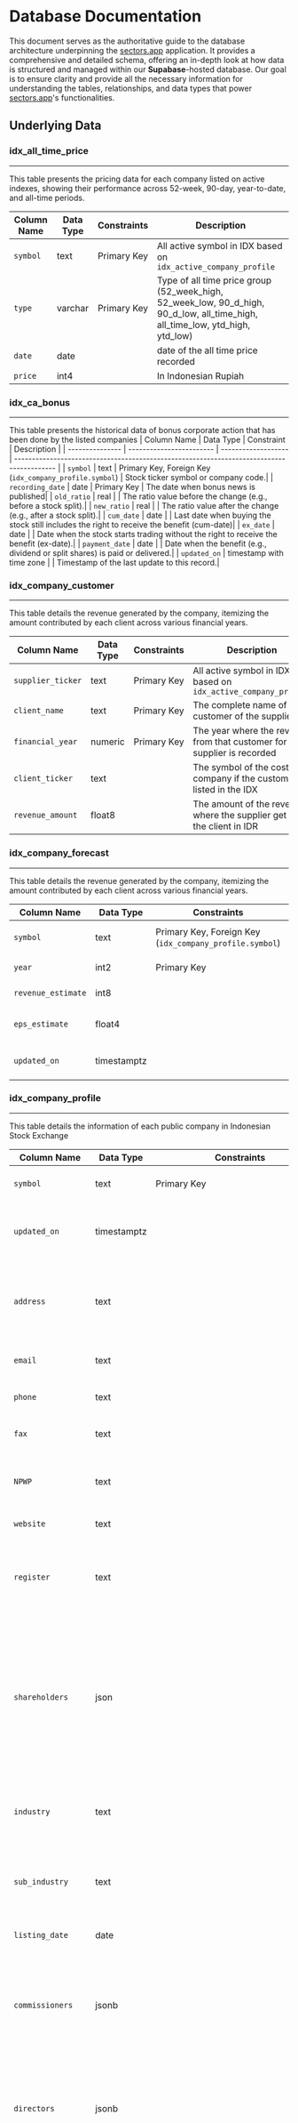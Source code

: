 # Database Documentation
This document serves as the authoritative guide to the database architecture underpinning the [sectors.app](https://sectors.app) application. It provides a comprehensive and detailed schema, offering an in-depth look at how data is structured and managed within our **Supabase**-hosted database. Our goal is to ensure clarity and provide all the necessary information for understanding the tables, relationships, and data types that power [sectors.app](https://sectors.app)'s functionalities.

## Underlying Data

### idx_all_time_price 
----------------------
This table presents the pricing data for each company listed on active indexes, showing their performance across 52-week, 90-day, year-to-date, and all-time periods.

| Column Name | Data Type | Constraints | Description |
|-------------|-----------|-------------|----------|
| `symbol` | text | Primary Key | All active symbol in IDX based on `idx_active_company_profile` |
| `type` | varchar | Primary Key | Type of all time price group (52_week_high, 52_week_low, 90_d_high, 90_d_low, all_time_high, all_time_low, ytd_high, ytd_low) |
| `date` | date | | date of the all time price recorded |
| `price` | int4 | | In Indonesian Rupiah |

### idx_ca_bonus
----------------------
This table presents the historical data of bonus corporate action that has been done by the listed companies
| Column Name    | Data Type               | Constraint          | Description |
| --------------- | ------------------------ | ------------------- | ----------------------------------------------------------------------------------------- |
| `symbol`          | text                     | Primary Key, Foreign Key (`idx_company_profile.symbol`)   | Stock ticker symbol or company code.|
| `recording_date` | date                     | Primary Key      | The date when bonus news is published|
| `old_ratio`      | real                     |                | The ratio value before the change (e.g., before a stock split).|
| `new_ratio`      | real                     |                 | The ratio value after the change (e.g., after a stock split).|
| `cum_date`       | date                     |                 | Last date when buying the stock still includes the right to receive the benefit (cum-date)|
| `ex_date`        | date                     |                 | Date when the stock starts trading without the right to receive the benefit (ex-date).|
| `payment_date`   | date                     |                 | Date when the benefit (e.g., dividend or split shares) is paid or delivered.|
| `updated_on`     | timestamp with time zone |  | Timestamp of the last update to this record.|


### idx_company_customer
----------------------
This table details the revenue generated by the company, itemizing the amount contributed by each client across various financial years.

| Column Name | Data Type | Constraints | Description |
|-------------|-----------|-------------|----------|
| `supplier_ticker` | text | Primary Key | All active symbol in IDX based on `idx_active_company_profile` |
| `client_name` | text | Primary Key | The complete name of the customer of the supplier |
| `financial_year` | numeric | Primary Key | The year where the revenue from that customer for the supplier is recorded |
| `client_ticker` | text | | The symbol of the costumer company if the customer is listed in the IDX |
| `revenue_amount` | float8 | | The amount of the revenue where the supplier get from the client in IDR |

### idx_company_forecast
----------------------
This table details the revenue generated by the company, itemizing the amount contributed by each client across various financial years.

| Column Name | Data Type | Constraints | Description |
|-------------|-----------|-------------|----------|
| `symbol` | text | Primary Key, Foreign Key (`idx_company_profile.symbol`) | All active symbol in IDX based on `idx_active_company_profile` |
| `year` | int2 | Primary Key | The year of the forecast value |
| `revenue_estimate` | int8 | | The estimate revenue value of that specific year |
| `eps_estimate` | float4 | | The estimate Earning per Share (EPS) value of that specific year |
| `updated_on` | timestamptz | | The time when the data is updated or pushed into the database |

### idx_company_profile
----------------------
This table details the information of each public company in Indonesian Stock Exchange

| Column Name | Data Type | Constraints | Description |
|-------------|-----------|-------------|----------|
| `symbol` | text | Primary Key | All symbol (4 characters code) in IDX |
| `updated_on` | timestamptz | | The time when the data is updated or pushed into the database |
| `address` | text | | The address where the main office (headquarters) of the companies located at |
| `email` | text | | The email address of the company |
| `phone` | text | | The phone number of the company |
| `fax` | text | | The fax number of the company |
| `NPWP` | text | | The Indonesian tax information number of the company |
| `website` | text | | The website of the company |
| `register` | text | | The company that become the Share Registrar (Biro Administrasi Efek) of the company |
| `shareholders` | json | | List of the major shareholders of the company where each shareholders have the info about their name, type, shares amount, and shares percentage |
| `industry` | text | | The industry where the company operate at based on the IDX-IC |
| `sub_industry` | text | | The sub-industry where the company operate at based on the IDX-IC |
| `listing_date` | date | | The listing date of the company |
| `commissioners` | jsonb | | The list of the company commissioner, each data has information about (name, position, and independent (true or false)) |
| `directors` | jsonb | | The list of the company directors, each data has information about (name, position, and affiliation (true or false)) |
| `audit_committees` | jsonb | | The list of the company audit committees, each data has information about (name and position) |
| `delisting_date` | date | | The delisting date of the company (if still public company the value will be null) |
| `current_source` | int2 | | The listing date of the company | # need to be deleted if possible
| `wsj_format` | int2 | | The listing date of the company | # need to be deleted if possible
| `company_name` | text | | The name of the company |
| `listing_board` | text | | The type of board where the company is located at (based on IDX board classification) |
| `yf_currency` | int2 | | The currency use for daily data and price data |
| `no_logo` | bool | | The existence of the company's logo in the storage |
| `sub_sector_id` | int2 | Foreign Key (idx_subsector_metadata.sub_sector_id) | The sub-sector where the company operate at based on the IDX-IC |
| `morningstar_code` | text | | The company's code in morningstar website | # need to be deleted if possible
| `underwriter` | text | | The list of company's underwriter |
| `ipo_price` | float4 | | The price of the share when it first listed in IDX |
| `alias` | text[] | | The other name of the company or the old name of the company (if any) |
| `indices` | text[] | | The index in IDX where the company belongs to |

### idx_daily_data
----------------------
This table details the revenue generated by the company, itemizing the amount contributed by each client across various financial years.

| Column Name | Data Type | Constraints | Description |
|-------------|-----------|-------------|----------|
| `symbol` | text | Primary Key, Foreign Key (`idx_company_profile.symbol`) | All active symbol in IDX based on `idx_company_profile` |
| `date` | date | Primary Key | The date when the data is recorded |
| `mcap_method` | int2 | | The way to get the market capitalization value (1: directly from data source, 2: bfill, 3: ffill) |
| `market_cap` | int8 | | The total value of all traded outstanding shares of a company |
| `close` | int4 | | The close price of each company on a selected date (auto-adjusted if there's stock split)|
| `volume` | int8 | | The number of shares traded in that day |
| `updated_on` | timestamptz | | The time when the data is updated or pushed into the database |

### idx_dividend
----------------------
This table details all of the dividend payment made by the companies listed in idx.

| Column Name | Data Type | Constraints | Description |
|-------------|-----------|-------------|----------|
| `symbol` | text | Primary Key, Foreign Key (`idx_company_profile.symbol`) | All active symbol in IDX based on `idx_company_profile` |
| `date` | date | Primary Key | The ex-date (execution date) of the dividend |
| `yield` | float4 | | The annual yield percentage of a dividend. It calculated by diving the dividend amount with the last close price of the year (So, all the yield value in the current year will be different) |
| `dividend` | float4 | | The number of dividend that each stock get (auto-adjusted) if there's stock split |
| `dividend_original` | float4 | | The dividend amount each stock receives, not adjusted for stock splits or other corporate actions that may affect share price.|
| `updated_on` | timestamptz | | The time when the data is updated or pushed into the database |

### idx_suspension
----------------------
This table details all suspension announcements of companies listed on IDX.

| Column Name | Data Type | Constraints | Description |
|-------------|-----------|-------------|----------|
| `symbol` | text | Primary Key, Foreign Key (`idx_company_profile.symbol`) | The company symbol of the suspended stock |
| `suspension_date` | date | Primary Key | The date when the suspension was announced, extracted from the announcement PDF |
| `reason` | text | | The reason for the suspension, extracted from the announcement PDF |
| `pdf_url` | text | | The direct URL to the official suspension announcement PDF |
| `updated_on` | timestamptz | | The time when the data is updated or pushed into the database |

### idx_esg_score
----------------------
This table details all of the Environmental, Social, and Governance (ESG) risk of each company in IDX

| Column Name | Data Type | Constraints | Description |
|-------------|-----------|-------------|----------|
| `symbol` | text | Primary Key, Foreign Key (`idx_company_profile.symbol`) | All active symbol in IDX based on `idx_company_profile` |
| `last_esg_update_date` | timestamptz | | The ESG score update from any reason other than the annual assessment cycle (e.g. sub-industry assessment, news event, etc.) |
| `esg_score` | float4 | | The score of the esg risk (0 is considered negligible risk) |
| `controversy_risk` | int2 | | The controversy risk level in the past 3 years |
| `updated_on` | timestamptz | | The time when the data is updated or pushed into the database |
| `industry_rank` | int8 | | The ranking of each company in its respective industry (1st = lowest risk) |
| `total_companies_on_industry` | int8 | | The total number of companies in the world in this company's industry |
| `global_rank` | int8 | | The ranking of each company in the universe (1st = lowest risk) |
| `total_companies_on_ms` | int8 | | The total number of companies in the world (based on the esg data source) |
| `last_esg_full_update_date` |  |  | The ESG score update from the annual assessment cycle |
| `industry_group` | text |  | The industry where the company belongs to |
| `management` | text |  | How well a company is managing its relevant ESG issues (Strong, Average, Weak) |
| `exposure` | text |  | The extent to which a company is exposed to different material ESG issues (Low, Medium, High) |
| `sdgi` | text[] |  |  |
| `event` | text[] |  | The event that contributing to the esg risk rating |

### idx_fear_and_greed
----------------------

### idx_filings
----------------------
This table details the filings (insider trading) that made by each company in IDX (keterbukaan informasi)

| Column Name | Data Type | Constraints | Description |
|-------------|-----------|-------------|----------|
| `id`                             | bigint                      | PRIMARY KEY | Unique identifier for each record.                        |
| `created_at`                    | timestamp with time zone    |     | Timestamp when the record was created (auto-generated).   |
| `title`                          | text                        |     | Title or headline related to the transaction or event.    |
| `body`                           | text                        |     | Detailed description or content of the record.            |
| `source`                         | text                        |     | Filing or Transaction Documents URL.    |
| `timestamp`                      | timestamp without time zone |     | Date and time when the transaction/event occurred.        |
| `sector` | text |  | The sector where the company operate at based on the IDX-IC |
| `sub_sector` | text |  | The sub-sector where the company operate at based on the IDX-IC |
| `tags`                           | ARRAY                       |     | List of keywords or labels for categorization.            |
| `transaction_type`              | text                        |     | Type of transaction (e.g., buy, sell, transfer).          |
| `holding_before`                | bigint                      |     | Number of shares held before the transaction.             |
| `holding_after`                 | bigint                      |     | Number of shares held after the transaction.              |
| `amount_transaction`            | bigint                      |     | Total number of shares involved in the transaction.       |
| `holder_type`                   | text                        |     | Type of holder (e.g., insider, institution).              |
| `holder_name`                   | text                        |     | Name of the person or entity holding the shares.          |
| `price`                          | numeric                     |     | Share price at the time of the transaction.               |
| `transaction_value`             | numeric                     |     | Total value of the transaction in monetary terms.         |
| `price_transaction`             | jsonb                       |     | JSON object with detailed price breakdown (if available). |
| `share_percentage_before`      | double precision            |     | Ownership percentage before the transaction.              |
| `share_percentage_after`       | double precision            |     | Ownership percentage after the transaction.               |
| `share_percentage_transaction` | double precision            |     | Ownership percentage change due to the transaction.       |
| `UID`                            | text                        |     | Unique identifier string for reference.                   |
| `symbol`                         | text                        |     | Stock symbol associated with the record.           |

### idx_financial_sheets_annual
----------------------
This table details of annual financial metrics from the official financial report into 3 grouping, income statement, balance sheet, and cash flow.

| Column Name | Data Type | Constraints | Description |
|-------------|-----------|-------------|----------|
| `symbol` | text | Primary Key | All active symbol in IDX based on `idx_company_profile` |
| `date` | date | Primary Key | The financial metrics report date |
| `income_stmt_metrics` | jsonb | | The income statement metrics of the company from the financial report |
| `balance_sheet_metrics` | jsonb | | The balance sheets metrics of the company from the financial report |
| `cash_flow_metric` | float4 | | The cash flow metrics of the company from the financial report |

### idx_financial_sheets_quarterly
----------------------
This table details of quarter financial metrics from the official financial report into 3 grouping, income statement, balance sheet, and cash flow.

| Column Name | Data Type | Constraints | Description |
|-------------|-----------|-------------|----------|
| `symbol` | text | Primary Key | All active symbol in IDX based on `idx_company_profile` |
| `date` | date | Primary Key | The financial metrics report date |
| `income_stmt_metrics` | jsonb | | The income statement metrics of the company from the financial report |
| `balance_sheet_metrics` | jsonb | | The balance sheets metrics of the company from the financial report |
| `cash_flow_metric` | float4 | | The cash flow metrics of the company from the financial report |
| `income_stmt_metrics_cumulative` | jsonb | | The income statement metrics of the company from the financial report (cumulative to year to date) |
| `cash_flow_metric_cumulative` | float4 | | The cash flow metrics of the company from the financial report (cumulative to year to date) |

### idx_financials_annual
----------------------
This table details of annual financial metrics from the curated financial report.

| Column Name                       | Data Type                | Constraint  | Description |
| --------------------------------- | ------------------------ | ----------- | -------------------------------------------------------------------------- |
| `symbol`                          | text                     | Primary Key | Ticker symbol of an active company listed on IDX, based on `idx_company_profile`.|
| `date`                            | date                     | Primary Key | Reporting date of the financial metrics.|
| `net_operating_cash_flow`         | bigint                   |             | Net cash generated from operating activities.|
| `total_assets`                    | bigint                   |             | Total assets held by the company.|
| `total_liabilities`               | bigint                   |             | Total liabilities owed by the company.|
| `total_current_liabilities`       | bigint                   |             | Total current liabilities due within one year.|
| `total_equity`                    | bigint                   |             | Total equity.|
| `total_revenue`                   | bigint                   |             | Total revenue generated during the reporting period.|
| `net_income`                      | bigint                   |             | Net profit or loss after all expenses and taxes.|
| `total_debt`                      | bigint                   |             | Total interest-bearing debt.|
| `stockholders_equity`             | bigint                   |             | Total value of equity held by shareholders.|
| `ebit`                            | bigint                   |             | Earnings before interest and taxes.|
| `ebitda`                          | bigint                   |             | Earnings before interest, taxes, depreciation, and amortization.|
| `cash_and_short_term_investments` | bigint                   |             | Total cash and liquid short-term investments.|
| `cash_only`                       | bigint                   |             | Total cash available (excluding investments).|
| `total_cash_and_due_from_banks`   | bigint                   |             | Total cash including amounts due from banks.|
| `diluted_shares_outstanding`      | bigint                   |             | Total number of diluted shares outstanding.|
| `gross_income`                    | bigint                   |             | Gross income before expenses.|
| `pretax_income`                   | bigint                   |             | Income before tax expenses. |
| `income_taxes`                    | bigint                   |             | Total income tax expenses.|
| `total_non_current_assets`        | bigint                   |             | Assets not expected to be converted to cash within one year.|
| `free_cash_flow`                  | bigint                   |             | Net cash after capital expenditures.|
| `interest_expense_non_operating`  | bigint                   |             | Interest expense not related to core operations.|
| `operating_income`                | bigint                   |             | Income from primary business operations.|
| `source`                          | smallint                 |             | Identifier for the data source.|
| `updated_on`                      | timestamp with time zone |             | Timestamp of the latest update in UTC.|
| `net_investing_cash_flow`         | bigint                   |             | Net cash used in or generated from investing activities.|
| `net_financing_cash_flow`         | bigint                   |             | Net cash used in or generated from financing activities.|
| `inventories`                     | bigint                   |             | Value of goods available for sale.|
| `retained_earnings`               | bigint                   |             | Accumulated net income retained in the business.|
| `prepaid_assets`                  | bigint                   |             | Payments made in advance for goods or services.|
| `interest_income`                 | bigint                   |             | Income earned from interest-bearing assets.|
| `interest_expense`                | bigint                   |             | Cost incurred from borrowed funds.|
| `net_interest_income`             | bigint                   |             | Interest income minus interest expense.|
| `non_interest_income`             | bigint                   |             | Income earned from non-interest sources.|
| `operating_expense`               | bigint                   |             | Expenses incurred through normal business operations.|
| `provision`                       | bigint                   |             | Provisions for losses or obligations.|
| `non_operating_income_or_loss`    | bigint                   |             | Income or loss not related to main business activities.|
| `minorities`                      | bigint                   |             | Minority interest in net income.  |
| `cost_of_revenue`                 | bigint                   |             | Cost directly related to revenue generation.|
| `allowance_for_loans`             | bigint                   |             | Reserves set aside for potential loan losses.|
| `total_current_asset`             | bigint                   |             | Assets expected to be converted to cash within a year.|
| `total_non_current_liabilities`   | bigint                   |             | Liabilities due after more than one year.|
| `net_cash_flow`                   | bigint                   |             | Total net change in cash position.|
| `capital_expenditure`             | bigint                   |             | Funds used to acquire or upgrade physical assets.|

### idx_financials_quarterly
----------------------
This table details of quarter financial metrics from the curated financial report.
| Column Name                        | Data Type               | Constraint | Description                                                      |
| ----------------------------------- | ------------------------ | ---------- | ---------------------------------------------------------------- |
| `symbol`                              | text                     | Primary Key | Ticker symbol of an active company listed on IDX, based on `idx_company_profile`|
| `date`                                | date                     | Primary Key | Reporting date of the financial metrics.                         |
| `net_operating_cash_flow`          | bigint                   |    | Net cash generated from operating activities.                    |
| `total_assets`                       | bigint                   |    | Total assets held by the company.                                |
| `total_liabilities`                  | bigint                   |    | Total liabilities owed by the company.                           |
| `total_current_liabilities`         | bigint                   |    | Liabilities due within one year.                                 |
| `total_equity`                       | bigint                   |    | Total shareholders' equity.                                      |
| `total_revenue`                      | bigint                   |    | Total revenue during the reporting period.                       |
| `net_income`                         | bigint                   |    | Net profit or loss after all expenses and taxes.                 |
| `total_debt`                         | bigint                   |    | Total interest-bearing debt.                                     |
| `stockholders_equity`                | bigint                   |    | Equity attributable to shareholders.                             |
| `ebit`                                | bigint                   |    | Earnings before interest and taxes.                              |
| `ebitda`                              | bigint                   |    | Earnings before interest, taxes, depreciation, and amortization. |
| `cash_and_short_term_investments` | bigint                   |    | Cash and highly liquid investments.                              |
| `cash_only`                          | bigint                   |    | Total cash excluding short-term investments.                     |
| `total_cash_and_due_from_banks`  | bigint                   |    | Cash including amounts due from banks.                           |
| `diluted_shares_outstanding`        | bigint                   |    | Total number of diluted shares outstanding.                      |
| `gross_income`                       | bigint                   |    | Total revenue minus cost of goods sold.                          |
| `pretax_income`                      | bigint                   |    | Income before taxes.                                             |
| `income_taxes`                       | bigint                   |    | Total tax expenses.                                              |
| `total_non_current_assets`         | bigint                   |    | Assets expected to provide value beyond one year.                |
| `free_cash_flow`                    | bigint                   |    | Cash available after capital expenditures.                       |
| `interest_expense_non_operating`   | bigint                   |    | Non-operating interest expenses.                                 |
| `operating_income`                   | bigint                   |    | Income from core operations.                                     |
| `source`                              | smallint                 |    | Identifier for the data source.                                  |
| `updated_on`                         | timestamp with time zone |    | Timestamp of last update (default: current UTC time).            |
| `net_financing_cash_flow`          | bigint                   |    | Net cash from financing activities.                              |
| `net_investing_cash_flow`          | bigint                   |    | Net cash from investing activities.                              |
| `inventories`                         | bigint                   |    | Value of goods held in stock.                                    |
| `prepaid_assets`                     | bigint                   |    | Prepaid expenses recorded as assets.                             |
| `retained_earnings`                  | bigint                   |    | Cumulative profits retained in the business.                     |
| `interest_income`                    | bigint                   |    | Income from interest-bearing assets.                             |
| `interest_expense`                   | bigint                   |    | Interest cost on borrowings.                                     |
| `net_interest_income`               | bigint                   |    | Interest income minus interest expense.                          |
| `non_interest_income`               | bigint                   |    | Revenue not derived from interest.                               |
| `operating_expense`                  | bigint                   |    | Costs related to primary business operations.                    |
| `provision`                           | bigint                   |    | Funds set aside for potential losses.                            |
| `non_operating_income_or_loss`    | bigint                   |    | Income/loss not from main business activities.                   |
| `minorities`                          | bigint                   |    | Earnings attributable to minority interests.                     |
| `cost_of_revenue`                   | bigint                   |    | Direct costs tied to revenue generation.                         |
| `allowance_for_loans`               | bigint                   |    | Reserves for possible loan defaults.                             |
| `total_current_asset`               | bigint                   |    | Assets expected to be converted to cash within a year.           |
| `total_non_current_liabilities`    | bigint                   |    | Liabilities due beyond one year.                                 |
| `net_cash_flow`                     | bigint                   |    | Net change in cash position.                                     |
| `capital_expenditure`                | bigint                   |    | Spending on fixed assets like property or equipment.             |

### idx_institution_transactions
----------------------
This table details of big transaction created by the institution.
| Column Name     | Data Type               | Constraint | Description                                                 |
| ---------------- | ------------------------ | ---------- | ----------------------------------------------------------- |
| `symbol`           | text                     | Primary Key   | Ticker symbol of an active company listed on IDX, based on `idx_company_profile`. |
| `updated_on`      | timestamp with time zone | Primary Key   | Timestamp of the latest update |
| `net_transaction` | bigint                   |    | Net value of stock transactions (e.g., buy minus sell) in number of shares. |
| `top_sellers`     | jsonb                    |    | JSON object containing the name of top seller brokers or entities and the amount of shares they sell. |
| `date`             | date                     |   | Date of the transaction data get from the sources |
| `top_buyers`      | jsonb                    |   | JSON object containing the name top buyer brokers or entities shares they buy. |

### idx_ipo_details
----------------------
This table details of company new listing.
| Column Name                 | Data Type                  | Constraint | Description                                                               |
| ---------------------------- | --------------------------- | ---------- | ------------------------------------------------------------------------- |
| `symbol`                       | text                        | Primary Key   | Ticker symbol of the company.                                             |
| `shares_offered`              | bigint                      |    | Number of shares offered in the IPO.                                      |
| `percent_total_shares`       | real                        |    | Percentage of total shares being offered.                                 |
| `book_building_start_date`  | date                        |    | Start date of the book building period.                                   |
| `book_building_end_date`    | date                        |    | End date of the book building period.                                     |
| `book_building_lower_bound` | integer                     |    | Lower bound of the book building price range.                             |
| `book_building_upper_bound` | integer                     |    | Upper bound of the book building price range.                             |
| `offering_start_date`        | date                        |    | Start date of the public offering.                                        |
| `offering_end_date`          | date                        |    | End date of the public offering.                                          |
| `offering_price`              | integer                     |    | Final offering price of the shares.                                       |
| `distribution_date`           | date                        |    | Date when shares are distributed to investors.                            |
| `prospectus_url`              | text                        |    | Link to the official IPO prospectus.                                      |
| `additional_info_url`        | text                        |    | Link to additional information or external documentation.                 |
| `created_at`                  | timestamp with time zone    |    | Timestamp when the record was created.        |
| `updated_at`                  | timestamp without time zone |    | Timestamp when the record was last updated. |
| `company_name`                | text                        |    | Name of the company going public.                                         |
| `listing_date`                | date                        |    | Date when the stock is officially listed on the exchange.                 |

### idx_ipo_perf
----------------------
This table details of the performance of recently listed company.
| Column Name | Data Type               | Constraint | Description                                                 |
| ------------ | ------------------------ | ---------- | ----------------------------------------------------------- |
| `symbol`       | text                     | Primary Key   | Ticker symbol of the stock.                                 |
| `chg_7d`      | real                     |    | Percentage price change for the first 7 days after ipo.|
| `chg_30d`     | real                     |    | Percentage price change for the first 30 days after ipo.|
| `chg_90d`     | real                     |    | Percentage price change for the first 90 days after ipo|
| `chg_365d`    | real                     |    | Percentage price change for the first 365 days (1 year) after ipo.|
| `updated_on`  | timestamp with time zone |    | Timestamp when the record was last updated.|
| `chg_1d`      | real                     |    | Percentage price change for the first day (daily change) of IPO. |

### idx_key_stats
This table details the key statistics data for each listed company.
| Column Name | Data Type               | Constraint | Description                                                 |
| ------------ | ------------------------ | ---------- | ----------------------------------------------------------- |
| `symbol`                                | text       | PRIMARY KEY | Stock ticker symbol, uniquely identifying the company.                     |
| `point_summaries`                      | jsonb      |     | Key financial or business highlights in JSON format.                       |
| `employee_num`                         | integer    |     | Number of employees reported for the company.                              |
| `holders_breakdown`                    | jsonb      |     | Ownership structure (e.g., insiders, institutions) in JSON format.         |
| `forward_eps`                          | real       |     | Projected earnings per share for upcoming periods.                         |
| `technical_rating_breakdown` (deleted_soon)         | jsonb      |     | Technical analysis ratings (daily) breakdown in JSON format.               |
| `analyst_rating_breakdown`            | jsonb      |     | Analyst recommendations/ratings breakdown in JSON format.                  |
| `technical_rating_breakdown_weekly`  (deleted_soon)| jsonb      |     | Technical analysis ratings (weekly) breakdown in JSON format.              |
| `technical_rating_breakdown_monthly` (deleted_soon)| jsonb      |     | Technical analysis ratings (monthly) breakdown in JSON format.             |
| employee_`num_manual                 | integer    |     | Manually entered or adjusted employee number (override of `employee_num`). |

### idx_manual_input
----------------------
This table details of annual financial metrics from the manual curated financial report.
| Column Name            | Data Type               | Constraint | Description                                                                |
| ----------------------- | ------------------------ | ---------- | -------------------------------------------------------------------------- |
| `symbol`                  | text                     | Primary Key   | Ticker symbol of the stock.                                                |
| `updated_on`             | timestamp with time zone |   | Timestamp when the record was last updated. |
| `financial_year`         | smallint                 | Primary Key   | The fiscal year the data refers to.                                        |
| `sankey_component`       | jsonb                    |    | JSON object containing data for visual Sankey diagrams.                    |
| `income_stmt_metrics`   | jsonb                    |    | JSON object containing key income statement metrics.                       |
| `source_url`             | text                     |    | URL linking to the data source or reference document.                      |
| `balance_sheet_metrics` | jsonb                    |    | JSON object containing key balance sheet metrics.                          |
| `cash_flow_metrics`     | jsonb                    |    | JSON object containing key cash flow metrics.                              |
| `employee_breakdown`     | jsonb                    |    | JSON object showing employee distribution (e.g., by department or region). |
| `industry_breakdown`     | jsonb                    |    | JSON object showing breakdown by industry segments.                        |

### idx_news
----------------------
This table details of the important news from some third party financial platform.
| Column Name | Data Type                  | Constraint | Description                                                           |
| ------------ | --------------------------- | ---------- | --------------------------------------------------------------------- |
| `id`           | bigint                      | Primary Key   | Unique identifier for the record.                                     |
| `created_at`  | timestamp with time zone    |    | Timestamp when the record was created. |
| `title`        | text                        |    | Title of the news. |
| `body`         | text                        |    | Body/content of the news. |
| `source`       | text                        |    | Source or origin of the news item. |
| `timestamp`    | timestamp without time zone |    | Timestamp indicating when the news published. |
| `sector`       | text                        |    | The sector associated with the news (e.g., Technology, Finance). |
| `sub_sector`  | ARRAY                       |    | List of sub-sectors related to the news. |
| `tags`         | ARRAY                       |    | List of tags for categorization or filtering. |
| `tickers`      | ARRAY                       |    | List of associated stock tickers (symbol). |
| `dimension`    | jsonb                       |    | Optional JSON structure for dimensional metadata. |
| `votes`        | jsonb                       |    | Optional JSON object for vote-related data (e.g., upvotes/downvotes). |
| `score`        | bigint                      |    | The score of the news reliability. |

### idx_right_issue
----------------------
This table present the detail of right issue corporate action of listed companies in IDX
| Column Name     | Data Type               | Constraint          | Description  |
| ---------------------- | ------------------------ | ------------------- |------------------------------------------------------------------------------------ |
| `symbol`          | text                     | Primary Key, Foreign Key (`idx_company_profile.symbol`)   | Stock ticker symbol or company code.|
| `recording_date` | date                     | Primary Key      | Official date the right issue announcement is published.|
| `old_ratio`             | real                     |                 | Ratio value before the change before a rights issue .|
| `new_ratio`             | real                     |                 | Ratio value after the change after a rights issue.                  |
| `price`                  | real                     |                 | Subscription or offer price per share for the corporate action.  |
| `cum_date`              | date                     |                 | Last date when purchasing the stock still includes rights/benefits (cum-date). |
| `ex_date`               | date                     |                 | Date when the stock starts trading without rights/benefits (ex-date).  |
| `trading_period_start` | date                     |                 | Start date of the trading period for rights or new shares.|
| `trading_period_end`   | date                     |                 | End date of the trading period for rights or new shares.|
| `subscription_date`     | date                     |                 | Date by which eligible shareholders must subscribe to receive new shares or benefits.|
| `updated_on`            | timestamp with time zone | | Timestamp of the last update to this record.|

### idx_rups
----------------------
This table present the detail of Rapat Umum Pemegang Saham (RUPS) or General Meeting of Shareholders of listed companies in IDX
| Column Name     | Data Type               | Constraint          | Description  |
| ---------------- | ------------------------ | ------------------- | -------------------------------------------------------- |
| `symbol`           | text                     | Primary Key, Foreign Key (`idx_company_profile.symbol`) | Stock ticker symbol or company code.  |
| `recording_date`  | date                     | Primary Key | The date when RUPS announcement is published |
| `rups_date`       | date                     |             | Scheduled date of the General Meeting of Shareholders (RUPS).|
| `rups_place_ket` | text                     |                 | Information if the RUPS get cancelled |
| `updated_on`      | timestamp with time zone |  | Timestamp of the last update to this record. |

### idx_stock_split
----------------------
This table details the stock split corporate action of each symbol.
| Column Name | Data Type               | Constraint | Description                                                                |
| ------------ | ------------------------ | ---------- | -------------------------------------------------------------------------- |
| `symbol`       | text                     | Primary Key   | Ticker symbol of the stock undergoing a split.                             |
| `date`         | date                     | Primary Key   | Effective date of the stock split date.                            |
| `split_ratio` | real                     |   | Ratio at which the stock is being split (e.g., 2.0 for a 2-for-1 split).   |
| `updated_on`  | timestamp with time zone |    | Timestamp of the last update |
| `applied_on`  | timestamp with time zone |    | Applied changes of data dependent on the stock split                    |

### idx_subsector_metadata
----------------------
This table details the sub-sector data
| Column Name               | Data Type | Constraint | Description                                                            |
| -------------------------- | ---------- | ---------- | ---------------------------------------------------------------------- |
| `sector`                     | text       |    | The main sector classification (e.g., Finance, Technology).          |
| `sub_sector`                | text       |    | The more specific category within a sector.                            |
| `slug`                       | text       |    | URL-friendly identifier for the sub-sector.                            |
| `description`                | text       |    | Description of the sub-sector.                                         |
| `sub_sector_id`            | smallint   | Primary Key   | Unique identifier for the sub-sector.                                  |
| `pe_index_description`     | text       |    | Description related to the Price-to-Earnings (P/E) index.     |
| `growth_index_description` | text       |    | Description of the growth index for the sub-sector.           |
| `health_index_description` | text       |    | Description of the financial health index for the sub-sector. |

### idx_upcoming_dividend
----------------------
This table details dividend announcement that haven't past the ex-date
| Column Name     | Data Type               | Constraint | Description                                                              |
| ---------------- | ------------------------ | ---------- | ------------------------------------------------------------------------ |
| `symbol`           | text                     |    | Ticker symbol of the stock.                                               |
| `ex_date`         | date                     |    | The ex-dividend date when the stock starts trading without the dividend. |
| `payment_date`    | date                     |    | The date when the dividend is paid to shareholders.                      |
| `dividend_amount` | real                     |    | The amount of dividend paid per share.                                   |
| `updated_on`      | timestamp with time zone |    | Timestamp when the record was last updated                     |

### idx_warrant
----------------------
This table present the detail of warrants corporate action of listed companies in IDX
| Column Name     | Data Type               | Constraint          | Description  |
| ---------------------- | ------------------------ | ------------------- | ------------------------------------------------------------------ |
| `symbol`           | text                     | Primary Key, Foreign Key (`idx_company_profile.symbol`) | Stock ticker symbol or company code.  |
| `old_ratio`             | real                     |                 | Conversion or exercise ratio before adjustment.                                       |
| `new_ratio`             | real                     |                 | Conversion or exercise ratio after adjustment.                                        |
| `price`                  | real                     |                 | Exercise or subscription price per unit for the security.                             |
| `ex_per_start`         | date                     |                 | Start date of the exercise period when holders can convert or exercise their rights.  |
| `ex_per_end`           | date                     |                 | End date of the exercise period when conversion or exercise closes.                   |
| `maturity_date`         | date                     |                 | Maturity date when the security expires or is redeemed.                               |
| `ex_date_tunai`        | date                     |                 | Ex-date for cash settlement related to the security (if applicable).                  |
| `trading_period_start` | date                     | Primary Key            | Start date of the trading period for the security (e.g., warrants). |
| `trading_period_end`   | date                     |                 | End date of the trading period for the security (e.g., warrants).                     |
| `updated_on`            | timestamp with time zone |  | Timestamp of the last update to this record.                                          |

### index_daily_data
----------------------
This table details the price of some indices in IDX, KLSE, and SGX
| Column Name | Data Type        | Constraint | Description                                                  |
| ------------ | ----------------- | ---------- | ------------------------------------------------------------ |
| `date`         | date              | Primary Key   | The date of the index price record.                          |
| `index_code`  | character varying | Primary Key   | The unique code representing the index (e.g., sector index). |
| `price`        | double precision  |    | The index price or value on the given date.                  |
| `index_name`  | character varying |    | The full name of the index.                                  |

### klse_companies (pending the data will be updated in the mean time)
----------------------

### sgx_companies
----------------------
| Column Name                          | Data Type       | Constraint | Description                                                      |
| ------------------------------------- | ---------------- | ---------- | ---------------------------------------------------------------- |
| `name`                                  | text             |    | Full name of the company or instrument.                          |
| `investing_symbol`                     | text             |    | Unique symbol from third part source.                                |
| `currency`                              | text             |    | Currency in which the instrument is denominated.                 |
| `market_cap`                           | double precision |    | Total market capitalization.                                     |
| `volume`                                | double precision |    | Trading volume.                                                  |
| `pe`                                    | double precision |    | Price-to-Earnings ratio.                                         |
| `revenue`                               | double precision |    | Total revenue.                                                   |
| `eps`                                   | double precision |    | Earnings per share.                                              |
| `beta`                                  | double precision |    | Beta value (volatility measure).                                 |
| `monthly_signal`                       | text             |    | Monthly technical signal (e.g., Buy/Sell/Hold).                  |
| `change_ytd`                           | double precision |    | Year-to-date price change (percentage).                          |
| `change_1y`                            | double precision |    | 1-year price change (percentage).                                |
| `change_3y`                            | double precision |    | 3-year price change (percentage).                                |
| `ps_ttm`                               | double precision |    | Price-to-Sales ratio (Trailing Twelve Months).                   |
| `pcf`                                   | double precision |    | Price-to-Cash-Flow ratio.                                        |
| `pb`                                    | double precision |    | Price-to-Book ratio.                                             |
| `five_year_eps_growth`               | double precision |    | EPS growth over the last 5 years.                                |
| `five_year_sales_growth`             | double precision |    | Sales growth over the last 5 years.                              |
| `five_year_capital_spending_growth` | double precision |    | Growth in capital spending over the last 5 years.                |
| `asset_turnover`                       | double precision |    | Asset turnover ratio.                                            |
| `inventory_turnover_ttm`              | double precision |    | Inventory turnover (TTM).                                        |
| `receivable_turnover`                  | double precision |    | Receivables turnover ratio.                                      |
| `gross_margin`                         | double precision |    | Gross profit margin.                                             |
| `operating_margin`                     | double precision |    | Operating profit margin.                                         |
| `net_profit_margin`                   | double precision |    | Net profit margin.                                               |
| `quick_ratio`                          | double precision |    | Quick ratio (liquidity measure).                                 |
| `current_ratio`                        | double precision |    | Current ratio (liquidity measure).                               |
| `debt_to_equity`                      | double precision |    | Debt-to-equity ratio.                                            |
| `dividend_yield_5y_avg`              | double precision |    | Average dividend yield over the past 5 years.                    |
| `dividend_growth_rate`                | double precision |    | Dividend growth rate.                                            |
| `payout_ratio`                         | double precision |    | Dividend payout ratio.                                           |
| `sector`                                | text             |    | Industry sector of the company.                                  |
| `sub_sector`                           | text             |    | Industry sub-sector of the company.                              |
| `symbol`                                | text             |  Primary Key  | Unique identifier for the security.                              |
| `close`                                 | jsonb            |    | Historical closing prices in JSON format.                        |
| `employee_num`                         | double precision |    | Number of employees.                                             |
| `historical_earnings`                  | jsonb            |    | Historical earnings data in JSON format.                         |
| `historical_revenue`                   | jsonb            |    | Historical revenue data in JSON format.                          |
| `earnings`                              | double precision |    | Current earnings value.                                          |
| `forward_dividend`                     | double precision |    | Forward-looking annual dividend value.                           |
| `forward_dividend_yield`              | double precision |    | Forward-looking dividend yield.                                  |
| `dividend_ttm`                         | double precision |    | Dividend value for the trailing twelve months.                   |
| `short_name`                           | text             |    | Shortened name of the company or instrument.                     |
| `historical_dividends`                 | jsonb            |    | Historical dividend records in JSON format.                      |
| `all_time_price`                      | jsonb            |    | All-time price data in JSON format.                              |
| `one_year_eps_growth`                | double precision |    | EPS growth over the past year.                                   |
| `one_year_sales_growth`              | double precision |    | Sales growth over the past year.                                 |
| `is_active`                            | boolean          |    | Indicates whether the security is currently active (true/false). |

### sgx_short_sell
----------------------
This table details the short transaction in SGX
| Column Name | Data Type        | Constraint | Description                                          |
| ------------ | ----------------- | ---------- | ---------------------------------------------------- |
| `symbol`       | character varying |    | The stock symbol associated with the record.         |
| `name`         | text              |    | The name of the company or security.                 |
| `date`         | date              |  Primary Key  | The date when the data was recorded.                 |
| `volume`       | integer           |    | The total number of shares traded on the given date. |
| `value`        | real              |    | The total value of shares traded on the given date.  |

## View

### idx_active_company_profile
----------------------
This view only filtering the data in [idx_company_profile](#idx_company_profile) table that still active or the listing_date column value is null. Also, not all the column is returned here, only several important column are returned her

| Column Name       | Data Type                | Description |
| ----------------- | ------------------------ | ----------- |
| `company_name`     | text                     | The name of the company        |
| `symbol`            | text                     | All symbol (4 characters code) in IDX        |
| `address`           | text                     | The address where the main office (headquarters) of the companies located at        |
| `email`             | text                     | The email address of the company        |
| `phone`             | text                     | The phone number of the company        |
| `fax`               | text                     | The fax number of the company        |
| `NPWP`              | text                     | The Indonesian tax information number of the company        |
| `website`           | text                     | The website of the company        |
| `listing_date`     | date                     | The listing date of the company        |
| `listing_board`    | text                     | The type of board where the company is located at (based on IDX board classification)        |
| `industry`          | text                     | The industry where the company operate at based on the IDX-IC        |
| `sub_industry`     | text                     | The sub-industry where the company operate at based on the IDX-IC        |
| `register`          | text                     | The company that become the Share Registrar (Biro Administrasi Efek) of the company        |
| `shareholders`      | jsonb                    | 	List of the major shareholders of the company where each shareholders have the info about their name, type shares amount, and shares percentage        |
| `directors`         | jsonb                    | The list of the company directors, each data has information about (name, position, and affiliation (true or false))        |
| `comissioners`      | jsonb                    | The list of the company commissioner, each data has information about (name, position, and independent (true or false))        |
| `audit_committees` | jsonb                    | The list of the company audit committees, each data has information about (name and position)        |
| `updated_on`       | timestamp with time zone | The time when the data is updated or pushed into the database        |
| `nologo`            | boolean                  | The existence of the company's logo in the storage        |
| `sub_sector_id`   | smallint                 | The sub-sector where the company operate at based on the IDX-IC        |
| `wsj_format`       | smallint                 | null        |
| `yf_currency`      | smallint                 | null        |
| `current_source`   | smallint                 | null        |
| `morningstar_code` | text                     | null        |
| `indices`           | ARRAY                    | The index in IDX where the company belongs to |

### idx_combine_financials_annual
----------------------
This view combine the annual financial report from 3 sources with the hierarchy or data prioritization as explained below.

* The first priority is the data from [idx_manual_input](#idx_manual_input)
* The second priority if the metrics is not available in `idx_manual_input` or the data there is `null`, will be from [idx_financial_sheets_annual](#idx_financial_sheets_annual)
* If from both the first and second source the metrics is not available or the data is null, then the data will be taken from [idx_financials_annual](#idx_financials_annual)

Please note in `idx_combine_financials_annual`, there are some metrics that can be only available to financial institution only and non-financial institution only. In that case, when the metrics is for financial institution only, the data will be null for non-financial institution and vice versa

| Column Name       | Data Type                | Description |
| ------------------------------------- | ---------- | -------------------------------------------------------------------------- |
| `symbol`                                | text       | Stock ticker symbol or company code.                                       |
| `date`                                  | date       | Financial reporting date for the data record.                              |
| `revenue`                               | bigint     | Total revenue generated during the reporting period.                       |
| `gross_profit`                         | bigint     | Revenue minus cost of revenue.                                             |
| `cost_of_revenue`                     | bigint     | Total direct costs to produce goods or services sold.                      |
| `operating_pnl`                        | bigint     | Operating profit or loss from core business operations.                    |
| `tax`                                   | bigint     | Income tax expense for the period.                                         |
| `earnings_before_tax`                 | bigint     | Profit before income tax is deducted (EBT).                                |
| `interest_expense_non_operating`     | bigint     | Interest expense not related to core operations.                           |
| `ebit`                                  | bigint     | Earnings before interest and taxes.                                        |
| `ebitda`                                | bigint     | Earnings before interest, taxes, depreciation, and amortization.           |
| `earnings`                              | bigint     | Net income after all expenses and taxes.                                   |
| `revenue_breakdown`                    | jsonb      | Detailed revenue components by category or segment.                        |
| `int_income_breakdown`                | jsonb      | Breakdown of interest income sources.                                      |
| `operating_expense_breakdown`         | jsonb      | Breakdown of operating expenses by category.                               |
| `fixed_assets`                         | bigint     | Value of long-term tangible assets such as property, plant, and equipment. |
| `total_assets`                         | bigint     | Total value of all assets owned by the company.                            |
| `total_equity`                         | bigint     | Shareholders’ equity value.                                                |
| `current_liabilities`                  | bigint     | Obligations due within one year.                                           |
| `total_liabilities`                    | bigint     | Total obligations of the company.                                          |
| `non_current_liabilities`             | bigint     | Obligations due after one year.                                            |
| `current_assets`                       | bigint     | Assets expected to be converted into cash within one year.                 |
| `total_debt`                           | bigint     | Combined short-term and long-term debt.                                    |
| `operating_expense`                    | bigint     | Total operating expenses incurred.                                         |
| `non_operating_income_or_loss`      | bigint     | Income or loss from non-core business activities.                          |
| `net_financing_cash_flow`            | bigint     | Net cash flow from financing activities.                                   |
| `end_cash_position`                   | bigint     | Cash and equivalents at the end of the period.                             |
| `capital_expenditure`                  | bigint     | Funds spent on acquiring or maintaining fixed assets.                      |
| `free_cash_flow`                      | bigint     | Cash available after capital expenditures.                                 |
| `cash_and_equivalents`                | bigint     | Total cash and near-cash assets.                                           |
| `cash_only`                            | bigint     | Physical cash holdings only.                                               |
| `total_cash_and_due_from_banks`    | bigint     | Cash plus amounts due from other banks.                                    |
| `interest_income`                      | bigint     | Total interest income earned.                                              |
| `interest_expense`                     | bigint     | Total interest expenses incurred.                                          |
| `net_interest_income`                 | bigint     | Interest income minus interest expenses.                                   |
| `premium_income`                       | bigint     | Insurance premium revenue.                                                 |
| `premium_expense`                      | bigint     | Insurance premium costs.                                                   |
| `net_premium_income`                  | bigint     | Premium income minus premium expenses.                                     |
| `non_interest_income`                 | bigint     | Income not derived from interest.                                          |
| `provision`                             | bigint     | Loan loss provisions or similar reserves.                                  |
| `diluted_shares_outstanding`          | bigint     | Number of diluted shares outstanding.                                      |
| `minorities`                            | bigint     | Minority interest in consolidated subsidiaries.                            |
| `net_increased_decreased`             | bigint     | Net change in cash or other metrics.                                       |
| `gross_loan`                           | bigint     | Total loan portfolio before provisions.                                    |
| `allowance_for_loans`                 | bigint     | Loan loss allowance.                                                       |
| `net_loan`                             | bigint     | Loans net of provisions.                                                   |
| `non_loan_earning_assets`            | bigint     | Earning assets not related to loans.                                       |
| `non_loan_non_earning_asset`        | bigint     | Non-earning assets not related to loans.                                   |
| `non_loan_assets`                     | bigint     | All non-loan assets.                                                       |
| `current_account`                      | bigint     | Balances in current accounts.                                              |
| `savings_account`                      | bigint     | Balances in savings accounts.                                              |
| `time_deposit`                         | bigint     | Balances in time deposits.                                                 |
| `total_deposit`                        | bigint     | Total customer deposits.                                                   |
| `other_interest_bearing_liabilities` | bigint     | Other liabilities incurring interest.                                      |
| `non_interest_bearing_liabilities`   | bigint     | Liabilities that do not incur interest.                                    |
| `core_capital_tier1`                  | bigint     | Tier 1 regulatory capital.                                                 |
| `supplementary_capital_tier2`         | bigint     | Tier 2 regulatory capital.                                                 |
| `total_capital`                        | bigint     | Total regulatory capital.                                                  |
| `credit_rwa`                           | bigint     | Credit risk-weighted assets.                                               |
| `market_rwa`                           | bigint     | Market risk-weighted assets.                                               |
| `operational_rwa`                      | bigint     | Operational risk-weighted assets.                                          |
| `total_risk_weighted_asset`          | bigint     | Total risk-weighted assets.                                                |
| `stockholders_equity`                  | bigint     | Total equity attributable to stockholders.                                 |
| `total_high_quality_liquid_asset`   | bigint     | Total high-quality liquid assets for liquidity ratios.                     |
| `cash_outflow`                         | bigint     | Total cash outflows for the period.                                        |
| `cash_inflow`                          | bigint     | Total cash inflows for the period.                                         |
| `net_cash_flow`                       | bigint     | Net change in cash flow.                                                   |
| `realized_capital_goods_investment`  | bigint     | Actual investment in capital goods.                                        |
| `net_operating_cash_flow`            | bigint     | Net cash flow from operating activities.                                   |
| `net_investing_cash_flow`            | bigint     | Net cash flow from investing activities.                                   |
| `industry_breakdown`                   | jsonb      | Revenue or metrics breakdown by industry segment.                          |
| `inventories`                           | bigint     | Value of inventories held.                                                 |
| `prepaid_assets`                       | bigint     | Value of prepaid expenses or assets.                                       |
| `retained_earnings`                    | bigint     | Cumulative net income retained in the business.                            |

### idx_combine_financials_quarterly
----------------------
This view combine the quarterly financial report from 2 sources with the hierarchy or data prioritization as explained below.

* The first priority will be from [idx_financial_sheets_quarterly](#idx_financial_sheets_quarterly)
* If in the first source the metrics is not available or the data is null, then the data will be taken from [idx_financials_quarterly](#idx_financials_quarterly)

Please note in `idx_combine_financials_quarterly`, there are some metrics that can be only available to financial institution only and non-financial institution only. In that case, when the metrics is for financial institution only, the data will be null for non-financial institution and vice versa

| Column Name       | Data Type                | Description |
| ------------------------------------- | ---------- | ---------------------------------------------------------------- |
| `symbol`                                | text       | Stock ticker symbol or company code.                             |
| `date`                                  | date       | Financial reporting date for the data record.                    |
| `interest_income`                      | bigint     | Total interest income earned.                                    |
| `interest_expense`                     | bigint     | Total interest expenses incurred.                                |
| `net_interest_income`                 | bigint     | Interest income minus interest expenses.                         |
| `premium_income`                       | bigint     | Insurance premium revenue.                                       |
| `premium_expense`                      | bigint     | Insurance premium costs.                                         |
| `net_premium_income`                  | bigint     | Premium income minus premium expenses.                           |
| `non_interest_income`                 | bigint     | Income not derived from interest.                                |
| `total_revenue`                        | bigint     | Combined income from all revenue sources.                        |
| `operating_expense`                    | bigint     | Total operating expenses incurred.                               |
| `provision`                             | bigint     | Loan loss provisions or similar reserves.                        |
| `operating_pnl`                        | bigint     | Operating profit or loss from core business activities.          |
| `non_operating_income_or_loss`      | bigint     | Income or loss from non-core business activities.                |
| `earnings_before_tax`                 | bigint     | Profit before income tax is deducted (EBT).                      |
| `tax`                                   | bigint     | Income tax expense for the period.                               |
| `minorities`                            | bigint     | Minority interest in consolidated subsidiaries.                  |
| `earnings`                              | bigint     | Net income after all expenses and taxes.                         |
| `gross_income`                         | bigint     | Total income before expenses are deducted.                       |
| `diluted_shares_outstanding`          | numeric    | Number of diluted shares outstanding.                            |
| `interest_expense_non_operating`     | bigint     | Interest expense not related to core operations.                 |
| `ebit`                                  | bigint     | Earnings before interest and taxes.                              |
| `ebitda`                                | bigint     | Earnings before interest, taxes, depreciation, and amortization. |
| `cost_of_revenue`                     | bigint     | Total direct costs to produce goods or services sold.            |
| `total_assets`                         | bigint     | Total value of all assets owned by the company.                  |
| `gross_loan`                           | bigint     | Total loan portfolio before provisions.                          |
| `allowance_for_loans`                 | bigint     | Loan loss allowance.                                             |
| `net_loan`                             | bigint     | Loans net of provisions.                                         |
| `total_earning_assets`                | bigint     | Assets that generate interest or other returns.                  |
| `non_loan_asset`                      | bigint     | Assets not related to loans.                                     |
| `current_account`                      | bigint     | Balances in current accounts.                                    |
| `savings_account`                      | bigint     | Balances in savings accounts.                                    |
| `time_deposit`                         | bigint     | Balances in time deposits.                                       |
| `total_deposit`                        | bigint     | Total customer deposits.                                         |
| `other_interest_bearing_liabilities` | bigint     | Other liabilities incurring interest.                            |
| `non_interest_bearing_liabilities`   | bigint     | Liabilities that do not incur interest.                          |
| `cash_only`                            | bigint     | Physical cash holdings only.                                     |
| `total_cash_and_due_from_banks`    | bigint     | Cash plus amounts due from other banks.                          |
| `total_liabilities`                    | bigint     | Total obligations of the company.                                |
| `total_equity`                         | bigint     | Shareholders’ equity value.                                      |
| `total_debt`                           | bigint     | Combined short-term and long-term debt.                          |
| `stockholders_equity`                  | bigint     | Total equity attributable to stockholders.                       |
| `total_non_current_assets`           | bigint     | Assets not expected to be converted to cash within one year.     |
| `total_current_liabilities`           | bigint     | Obligations due within one year.                                 |
| `cash_and_short_term_investments`   | bigint     | Cash and liquid investments with maturities under one year.      |
| `non_loan_assets`                     | bigint     | All non-loan assets.                                             |
| `total_current_asset`                 | bigint     | Assets expected to be converted to cash within one year.         |
| `total_non_current_liabilities`      | bigint     | Obligations due after one year.                                  |
| `net_financing_cash_flow`            | bigint     | Net cash flow from financing activities.                         |
| `net_operating_cash_flow`            | bigint     | Net cash flow from operating activities.                         |
| `net_investing_cash_flow`            | bigint     | Net cash flow from investing activities.                         |
| `net_cash_flow`                       | bigint     | Net change in cash flow.                                         |
| `capital_expenditure`                  | bigint     | Funds spent on acquiring or maintaining fixed assets.            |
| `free_cash_flow`                      | bigint     | Cash available after capital expenditures.                       |

### idx_company_growth_forecast
----------------------
This view calculate the forecast growth or estimation value of revenue and eps based on the current or last eps and revenue. The data is taken from [idx_company_forecast](#idx_company_forecast) and [idx_combine_financials_annual](#idx_combine_financials_annual)

| Column Name       | Data Type                | Description |
| ----------------- | ---------------- | ----------------------------------------------------------------- |
| `symbol`            | text             | Stock ticker symbol or company code.                              |
| `estimate_year`    | smallint         | Year for which the financial estimates are made.                  |
| `eps_estimate`     | real             | Estimated earnings per share for the given year.                  |
| `revenue_estimate` | bigint           | Estimated total revenue for the given year.                       |
| `base_year`        | integer          | Reference year used for comparison in growth calculations.        |
| `eps_growth`       | double precision | Projected percentage growth in EPS compared to the base year.     |
| `revenue_growth`   | double precision | Projected percentage growth in revenue compared to the base year. |

### idx_delisted_12m
----------------------
This view take only the company that did the delisting from IDX to become private company in the last 12 months (1 year). The list of company is taken from [idx_company_profile](#idx_company_profile)

| Column Name       | Data Type                | Description |
| ----------------- | ------------------------ | --------------------------------------------------------------------------------------------- |
| `company_name`     | text                     | Full legal name of the company.                                                               |
| `symbol`            | text                     | Stock ticker symbol of the company.                                                           |
| `address`           | text                     | Registered address of the company’s head office.                                              |
| `email`             | text                     | Official company email address.                                                               |
| `phone`             | text                     | Main contact phone number.                                                                    |
| `fax`               | text                     | Company fax number.                                                            |
| `NPWP`              | text                     | Indonesian taxpayer identification number (Nomor Pokok Wajib Pajak).                          |
| `website`           | text                     | Official website URL.                                                                         |
| `listing_date`     | date                     | Date the company was listed on the stock exchange.                                            |
| `listing_board`    | text                     | Board or segment where the company’s shares are listed (e.g., Main Board, Development Board). |
| `industry`          | text                     | Industry classification of the company.                                                       |
| `sub_industry`     | text                     | More specific sub-industry classification.                                                    |
| `register`          | text                     | Company registration number or relevant registry entry.                                       |
| `shareholders`      | jsonb                    | List of major shareholders with details, stored as JSON.                                      |
| `directors`         | jsonb                    | List of directors with details, stored as JSON.                                               |
| `comissioners`      | jsonb                    | List of commissioners with details, stored as JSON.                                           |
| `audit_committees` | jsonb                    | List of audit committee members, stored as JSON.                                              |
| `delisting_date`   | date                     | Date the company was delisted                                                 |
| `updated_on`       | timestamp with time zone | Timestamp of the latest data update.                                                          |
| `nologo`            | boolean                  | Indicates whether the company has a logo in the storage                                 |
| `sub_sector_id`   | smallint                 | Reference ID for the company’s sub-sector classification.                                     |

### idx_ipo_details_12m
----------------------
This view take details of the listed companies that did the listing in the last 12 months (1 year). The data is taken from [idx_ipo_details](#idx_ipo_details)

| Column Name       | Data Type                | Description |
| ---------------------------- | --------------------------- | ---------------------------------------------------------------------- |
| `symbol`                       | text                        | Stock ticker symbol of the company conducting the offering.            |
| `shares_offered`              | bigint                      | Number of shares being offered in the IPO or share issuance.           |
| `percent_total_shares`       | real                        | Percentage of total company shares represented by the offered shares.  |
| `book_building_start_date`  | date                        | Date when the book-building process begins.                            |
| `book_building_end_date`    | date                        | Date when the book-building process ends.                              |
| `book_building_lower_bound` | integer                     | Minimum price per share set during book-building.                      |
| `book_building_upper_bound` | integer                     | Maximum price per share set during book-building.                      |
| `offering_start_date`        | date                        | Date when the public offering period starts.                           |
| `offering_end_date`          | date                        | Date when the public offering period ends.                             |
| `offering_price`              | integer                     | Final price per share at which shares are offered.                     |
| `distribution_date`           | date                        | Date when the offered shares are distributed to investors.             |
| `prospectus_url`              | text                        | URL link to the official prospectus document.                          |
| `additional_info_url`        | text                        | URL link to supplementary or related offering information.             |
| `created_at`                  | timestamp with time zone    | Timestamp when the record was first created.                           |
| `updated_at`                  | timestamp without time zone | Timestamp when the record was last updated.                            |
| `company_name`                | text                        | Full legal name of the issuing company.                                |
| `listing_date`                | date                        | Date the company’s shares are officially listed on the stock exchange. |

### idx_new_company
----------------------
This view gather the important data of the newly listed companies that did listing in the last 6 months. The data is taken from [idx_active_company_profile](#idx_active_company_profile)

| Column Name       | Data Type                | Description |
| ------------- | ---------- | ------------------------------------------------------------------ |
| `symbol`        | text       | Stock ticker symbol of the company.                                |
| `company_name` | text       | Full legal name of the company.                                    |
| `listing_date` | date       | Date when the company was officially listed on the stock exchange. |
| `sector`        | text       | Industry sector in which the company operates.                     |
| `sub_sector`   | text       | More specific classification of the company within its sector.     |
| `description`   | text       | Brief description of the company’s business activities.            |
| `market_cap`   | bigint     | Market capitalization of the company in local currency.            |

### idx_sector_reports
----------------------
This view summarize all the important data for each sub-sector which taken from [idx_sector_reports_calc](#idx_sector_reports_calc) and [idx_subsector_metadata](#idx_subsector_metadata)
| Column Name       | Data Type                | Description |
| --------------------------- | ---------------- | -------------------------------------------------------------------------- |
| `sector`                      | text             | Broad industry classification for the group of companies.                  |
| `sub_sector`                 | text             | More specific category within the sector.                                  |
| `slug`                        | text             | URL-friendly unique identifier for the sub-sector.                  |
| `description`                 | text             | General description of the sub-sector.                           |
| `total_companies`            | bigint           | Total number of companies per sub-sector.                         |
| `total_market_cap`          | numeric          | Combined market capitalization of all companies in the sub-sector.              |
| `avg_market_cap`            | numeric          | Average market capitalization per company in the sub-sector.                                 |
| `filtered_median_pe`        | double precision | Median price-to-earnings (P/E) values ratio per sub-sector . |
| `filtered_weighted_avg_pe` | double precision | Average of PE across all active companies, weighted by their respective market cap  |
| `min_company_pe`            | double precision | Lowest P/E ratio values among companies in the sub-sector.                             |
| `max_company_pe`            | double precision | Highest P/E ratio values among companies in the sub-sector.                            |
| `weighted_avg_growth_data` | jsonb            | JSON object containing weighted annual average earnings growth and revenue growth metrics.                    |
| `top_companies`              | jsonb            | JSON array listing the top-performing companies (based on market capitalization, revenue_ttm, profit_ttm, and revenue growth) and in the sub-sector.              |
| `weighted_max_drawdown`     | double precision |The average maximum drawdown (based on the daily closing price) in the last 365 days across all active companies, weighted by their respective market cap  |
| `weighted_rsd_close`        | numeric          | The average relative standard deviation of the daily closing price in the last 365 days across all active companies, weighted by their respective market cap                    |
| `top_change_companies`      | jsonb            | JSON object containing the top 5 companies with the highest price change in the last 30 days. Include the companies metadata such as PE, 1-year price change, 1-month price change, company name, symbol, and last closing price.         |
| `quarterly_market_cap`      | jsonb            | JSON object containing the current ttm (the last 4 quarters) market cap of the subsector, previous ttm (the last 5th to 8th quarters) market cap of the subsector, and average of the current ttm (the last 4 quarters) market cap across all subsectors               |
| `mcap_summary`               | jsonb            | JSON object containing the market cap change (1-week, 1-year, year-to-date), monthly market cap change in the last 12 months, and performance quantile based on the 1-year market cap change of a subsector (calculated from the sum of the market cap of all companies in the subsector)                             |
| `historical_valuation`       | jsonb            | historical_valuation: JSON object containing the median PB, PE, PS, and PCF for the last 4 years (mrq and ttm value for the most recent data, annualized value for historical data)                     |
| `growth_forecasts`           | jsonb            | Array of JSON values containing forecasts of eps growth and revenue growth              |
| `pe_index_description`      | text             | Description of the P/E index methodology for the group.                    |
| `growth_index_description`  | text             | Description of the growth index methodology for the group.                 |
| `health_index_description`  | text             | Description of the health index methodology for the group.                 |
| `median_yield_ttm`          | double precision | Median trailing twelve-month dividend yield across companies in the sub-sector. |


### idx_stock_split_cumulative
----------------------
This view calculate the cumulative stock split ratio from the [idx_stock_split](#idx_stock_split) table.

| Column Name       | Data Type                | Description |
| ------------------------ | ------------------------ | ----------------------------------------------------------------------------- |
| `symbol`                   | text                     | Stock ticker symbol of the company.                                           |
| `cumulative_split_ratio` | real                     | Total cumulative stock split ratio applied to the company’s shares over time. |
| `updated_on`              | timestamp with time zone | Date and time when the record was last updated.                               |

### idx_sub_industry_market_cap
----------------------
This view calculate the total market cap per sub_industry based on the IDX-IC. The data is taken from [idx_subsector_metadata](#idx_subsector_metadata) for the IDX-IC classification data and [idx_calc_metrics_daily](#idx_calc_metrics_daily) for the market capitalization data.

| Column Name       | Data Type                | Description |
| ------------------ | ---------- | ------------------------------------------------------------- |
| `sector`             | text       | Broad industry category grouping multiple related businesses. |
| `sub_sector`        | text       | More specific category within the sector.                     |
| `industry`           | text       | Industry classification of the companies.                     |
| `sub_industry`      | text       | More detailed classification within the industry.             |
| `total_market_cap` | numeric    | Combined market capitalization of all companies in the group. |
| `num_of_companies` | bigint     | Total number of companies in the group.                       |

## Materialized View

### idx_aggregated_calc
----------------------
This MV is used to provide metrics aggregation of all active companies in IDX. This MV get scheduled refresh everyday at 05:05 and 11:05 (GMT+7).

| Column Name             | Data Type        | Description | How to Calculate  |
| ----------------------- | ---------------- | -------------------------------------------------------- | --------------------------------------- |
| `weighted_avg_drawdown` | double precision |The market-cap's weighted average of maximum drawdown from each company | The maximum drawdown value of each company is taken from [`idx_calc_metrics_daily`](#idx_calc_metrics_daily) data, `max_drawdown` column. Calculated by summing each company’s drawdown multiplied by its market cap, then dividing by the total market cap of companies with a valid drawdown.|
| `median_drawdown`       | double precision | The median of maximum drawdown from each company| The maximum drawdown value of each company is taken from [`idx_calc_metrics_daily`](#idx_calc_metrics_daily) data, `max_drawdown` column. Calculated by finding the middle value of all companies’ maximum drawdowns after sorting them in order.|
| `weighted_avg_rsd`      | double precision | The market-cap's weighted average of each company’s RSD (relative standard deviation) of closing prices | The rsd_close value of each company is taken from [`idx_calc_metrics_daily`](#idx_calc_metrics_daily) data, `rsd_close` column. Calculated by summing each company’s RSD multiplied by its market cap, then dividing by the total market cap of companies with a valid RSD. |
| `median_rsd`            | double precision | The median of rsd close price from each company| The rsd_close value of each company is taken from [`idx_calc_metrics_daily`](#idx_calc_metrics_daily) data, `rsd_close` column. Calculated by finding the middle value of all companies’ rsd_close after sorting them in order.|
| `weighted_avg_pe`       | double precision | The market-cap's weighted average pe_ttm value of all companies in idx| The market_cap and pe_ttm value is taken from [`idx_calc_metrics_daily`](#idx_calc_metrics_daily) data, `pe_ttm` column. Calculated by summing each company’s P/E multiplied by its market cap, then dividing by the total market cap of companies with a valid P/E. |
| `unweighted_avg_pe`     | double precision | The average pe_ttm value of all companies in idx | The pe_ttm value of each company is taken from [`idx_calc_metrics_daily`](#idx_calc_metrics_daily) data, `pe_ttm` column. Calculated by averaging all the non-null pe_ttm value data |
| `median_pe`             | double precision | The middle P/E ratio value when all companies’ P/E values are sorted | The pe_ttm value of each company is taken from [`idx_calc_metrics_daily`](#idx_calc_metrics_daily) data, `pe_ttm` column. Calculated by sorting all the non null pe_ttm value and take the middle pe_ttm value|
| `growth_forecasts`      | jsonb            | Array of JSON values containing forecasts for EPS, revenue, and earnings growth.| The forecast data is taken from [`idx_company_growth_forecast`](#idx_company_growth_forecast). Calculated by taking the market-cap–weighted averages of EPS growth and revenue growth for each forecast period, then combining them into a JSON array showing the base year, estimate year, and the corresponding growth values.|
| `mcap_change_7d`        | double precision | 7-day IDX market cap change.  | Sum the market cap from `idx_daily_data` grouped by date, and calculate the changes between last date value with last date - 7 days |
| `mcap_change_30d`       | double precision | 30-day IDX market cap change. | Sum the market cap from `idx_daily_data` grouped by date, and calculate the changes between last date value with last date - 30 days |
| `mcap_change_ytd`       | double precision | Year-to-date IDX market cap change.| Sum the market cap from `idx_daily_data` grouped by date, and calculate the changes between last date value with the earliest date in current year|
| `mcap_data_1m`          | jsonb            | Array of JSON values containing daily total_market_cap data for the past month. Data comes from [`idx_daily_data`](#idx_daily_data). | Sum the market cap from `idx_daily_data` grouped by date, filter for the last 1 month. |

### idx_interesting_facts_timely
----------------------
This MV is used to provide the time sensitive interesting facts from the top 50 companies based on the market capitalization value in IDX. This MV get scheduled refresh everyday at 17:00 (GMT +7).

| Column Name             | Data Type        | Description | 
| ----------------------- | ---------------- | -------------- |
| `symbol` | text | Stock ticker symbol of the company. |
| `company_name` | text | The name of the company. |
| `interesting_facts` | jsonb | There timely interesting facts are based on this topics: `upcoming_dividend`, `valuation` (P/E and P/B value), `volume` (transaction volume), and `price` (current price compare to 90d-all-time, 52w-all-time, ytd-all-time, and all-time high/low price).|

### idx_interesting_facts_timely
----------------------
This MV is used to provide the time insensitive interesting facts from the top 50 companies based on the market capitalization value in IDX. This MV get scheduled refresh everyday at 07:00 (GMT +7).

| Column Name             | Data Type        | Description | 
| ----------------------- | ---------------- | -------------- |
| `symbol` | text | Stock ticker symbol of the company. |
| `company_name` | text | The name of the company. |
| `interesting_facts` | jsonb | There untimely interesting facts are based on this topics: `shareholders`, `earnings`, `nipe` (net income per employee), `institution_transaction`, and `esg_score`.|

### idx_daily_mcap_ffill
----------------------
This MV is used to fill null market_cap value in `idx_daily_data`. This MV get scheduled refresh everyday at 04:50 and 10:50 (GMT +7).

| Column Name             | Data Type        | Description | How to Calculate |
| ----------------------- | ---------------- | -------------- | ------------ |
| `symbol` | text | Stock ticker symbol of the company. | - |
| `date` | date | The date when the data is recorded. | - |
| `market_cap` | bigint | The total value of all traded outstanding shares of a company| Gets each company’s daily market cap from [`idx_daily_data`](#idx_daily_data]), and if that day’s value is missing, it fills it with the last available value for that company going backward in time.| 

### idx_mcap_change_heatmap
----------------------
This MV is used to create the heatmap market capitalization change for each sub-sector in IDX based on IDX-IC. This MV get scheduled refresh everyday at 05:00 and 11:00 (GMT +7).

| Column Name | Data Type | Description  | How to Calculate |
| ----------- | --------- | ----------------------------------------------------------------------------------------------------------------- | ------ |
| `sub_sector` | text      | The industry sub-sector classification of the company or security. |- |
| `change_1d`  | numeric   | Percentage change in market capitalization over the last 1 day. | The market_cap data is taken from [`idx_daily_mcap_ffill`](#idx_daily_mcap_ffill). Calculated by summing the total market capitalization for each date and sub-sector, then determining the percentage change from the previous day.| 
| `change_1w`  | numeric   | Percentage change in market capitalization over the last 1 week.| The market_cap data is taken from [`idx_daily_mcap_ffill`](#idx_daily_mcap_ffill). Calculated by summing the total market capitalization for each date and sub-sector, then determining the percentage change from the previous week.|
| `change_1m`  | numeric   | Percentage change in market capitalization over the last 1 month.| The market_cap data is taken from [`idx_daily_mcap_ffill`](#idx_daily_mcap_ffill). Calculated by summing the total market capitalization for each date and sub-sector, then determining the percentage change from the previous month.|
| `change_6m`  | numeric   | Percentage change in market capitalization over the last 6 months.| The market_cap data is taken from [`idx_daily_mcap_ffill`](#idx_daily_mcap_ffill). Calculated by summing the total market capitalization for each date and sub-sector, then determining the percentage change from the previous 6 months.|
| `change_ytd` | numeric   | Year-to-date percentage change in market capitalization, starting from the first trading day of the current year. | The market_cap data is taken from [`idx_daily_mcap_ffill`](#idx_daily_mcap_ffill). Calculated by summing the total market capitalization for each date and sub-sector, then determining the percentage change since the start of the year|
| `change_1y`  | numeric   | Percentage change in market capitalization over the last 1 year.| The market_cap data is taken from [`idx_daily_mcap_ffill`](#idx_daily_mcap_ffill).Calculated by summing the total market capitalization for each date and sub-sector, then determining the percentage change from the previous 1 year.|
| `change_3y`  | numeric   | Percentage change in market capitalization over the last 3 years.| The market_cap data is taken from [`idx_daily_mcap_ffill`](#idx_daily_mcap_ffill). Calculated by summing the total market capitalization for each date and sub-sector, then determining the percentage change from the previous 3 years.|

### idx_calc_metrics_annual
----------------------
This MV is used to provide metrics aggregation of each active company's last 5 annual data which related to the annual audited financial data. This MV get scheduled refresh everyday at 05:00 and 11:00 (GMT+7).

| Column Name              | Data Type        | Description | How to Calculate |
| ------------------------ | ---------------- | -------------------------------- | ---------- |
| `symbol` | text | Stock ticker symbol of the company | - |
| `date` | date | Financial period end date | -|
| `pe` | numeric | Price-to-Earnings ratio (annual) | `latest_market_cap ÷ earnings`. The latest market cap data is taken from [`idx_daily_data`](#idx_daily_data) and `earnings` data taken from [`idx_combine_financials_annual`](#idx_combine_financials_annual)|
| `pb` | numeric    | Price-to-Book ratio (annual)  | `latest_market_cap ÷ total_equity`. The latest market cap data is taken from [`idx_daily_data`](#idx_daily_data) and `total_equity` data taken from [`idx_combine_financials_annual`](#idx_combine_financials_annual)|
| `book_value` | numeric | Shareholders’ equity from balance sheet  | Take the `total_equity` value from [`idx_combine_financials_annual`](#idx_combine_financials_annual)|
| `ps` | numeric    | Price-to-Sales ratio (annual) | `latest_market_cap ÷ revenue`. The latest market cap data is taken from [`idx_daily_data`](#idx_daily_data) and `revenue` data taken from [`idx_combine_financials_annual`](#idx_combine_financials_annual)|
| `pcf`| numeric    | Price-to-Cash Flow ratio (annual) | `latest_market_cap ÷ operating_cash_flow`. The latest market cap data is taken from [`idx_daily_data`](#idx_daily_data) and `net_operating_cash_flow` data taken from [`idx_combine_financials_annual`](#idx_combine_financials_annual)|
| `peg` | numeric | Price÷Earnings-to-Growth ratio | `(latest_market_cap ÷ earnings) ÷ (earnings_growth * 100)`. The latest market cap data is taken from [`idx_daily_data`](#idx_daily_data) and `earnings` data taken from [`idx_combine_financials_annual`](#idx_combine_financials_annual)|
| `enterprise_to_ebitda` | numeric    | Enterprise Value to EBITDA ratio  | `(latest_market_cap + total_debt - cash_and_equivalents) ÷ ebitda`. The latest market cap data is taken from [`idx_daily_data`](#idx_daily_data) and `total_debt`, `cash_and_equivalents`, and `ebitda` data taken from [`idx_combine_financials_annual`](#idx_combine_financials_annual)|
| `enterprise_to_revenue` | numeric | Enterprise Value to Revenue ratio | `(latest_market_cap + total_debt - cash_and_equivalents) ÷ revenue`. The latest market cap data is taken from [`idx_daily_data`](#idx_daily_data) and `total_debt`, `cash_and_equivalents`, and `ebitda` data taken from [`idx_combine_financials_annual`](#idx_combine_financials_annual)|
| `diluted_eps` | numeric | Diluted Earnings Per Share (annual) | `earnings ÷ diluted_shares_outstanding`. The `earnings` and `diluted_shares_outstanding` data taken from [`idx_combine_financials_annual`](#idx_combine_financials_annual)|


### idx_calc_metrics_quarterly
----------------------
This MV is used to provide metrics aggregation of each active company's latest quarterly data which related to the quarterly financial data. This MV get scheduled refresh everyday at 05:00 and 11:00 (GMT+7).

| Column Name              | Data Type        | Description | How to Calculate |
| ------------------------ | ---------------- | -------------------------------- | ---------- |
| `symbol`  | text | Stock ticker symbol.   | - |
| `revenue_ttm`  | numeric | Total revenue over the trailing 12 months. | Sum of last 4 quarters’ total revenue. The `total_revenue` data is taken from [`idx_combine_financials_quarterly`](#idx_combine_financials_quarterly).|
| `earnings_ttm` | numeric | Net income over the trailing 12 months. | Sum of last 4 quarters’ net income (earnings). The `earnings` data is taken from [`idx_combine_financials_quarterly`](#idx_combine_financials_quarterly).|
| `operating_cashflow_ttm` | numeric | Operating cash flow over the trailing 12 months.| Sum of last 4 quarters’ net operating cash flow.  The `net_operating_cash_flow` data is taken from [`idx_combine_financials_quarterly`](#idx_combine_financials_quarterly).|
| `ebitda_ttm`  | numeric | EBITDA over the trailing 12 months. | Sum of last 4 quarters’ EBITDA.  The `ebitda` data is taken from [`idx_combine_financials_quarterly`](#idx_combine_financials_quarterly).|
| `diluted_eps_ttm` | double precision | Diluted earnings per share over the trailing 12 months.| Sum of last 4 quarters’ diluted EPS, the diluted EPS calculate by `earnings ÷ diluted_shares_outstanding`.  The `earnings` and `diluted_shares_outstanding` data is taken from [`idx_combine_financials_quarterly`](#idx_combine_financials_quarterly).|
| `avg_diluted_shares_ttm` | numeric | Average diluted shares outstanding over the trailing 12 months. | Average of last 4 quarters’ diluted shares outstanding. The `diluted_shares_outstanding` data is taken from [`idx_combine_financials_quarterly`](#idx_combine_financials_quarterly).|
| `free_cash_flow_ttm` | numeric | Free cash flow over the trailing 12 months. | Sum of last 4 quarters’ free cash flow. `free_cash_flow` data is taken from [`idx_combine_financials_quarterly`](#idx_combine_financials_quarterly).|
| `interest_expense_ttm` | numeric | Interest expense over the trailing 12 months. | Sum of last 4 quarters’ non-operating interest expense. The `interest_expense_non_operating` data is taken from [`idx_combine_financials_quarterly`](#idx_combine_financials_quarterly).|
| `net_profit_margin` | numeric | Profitability as a percentage of revenue. | `earnings_ttm ÷ revenue_ttm`.|
| `yoy_quarter_revenue_growth`  | double precision | Year-over-year growth in quarterly revenue. | `(latest quarter revenue - revenue from same quarter last year) ÷ last year’s quarter revenue`. The `total_revenue` data is taken from [`idx_combine_financials_quarterly`](#idx_combine_financials_quarterly).|
| `yoy_quarter_earnings_growth` | double precision | Year-over-year growth in quarterly earnings. | `(latest quarter earnings - earnings from same quarter last year) ÷ last year’s quarter earnings`. The `earnings` data is taken from [`idx_combine_financials_quarterly`](#idx_combine_financials_quarterly).|                       |
| `interest_coverage_ratio` | numeric | Ability to cover interest expense from operating earnings. | `EBIT ÷ interest_expense_ttm`. The `ebit` and `interest_expense` data is taken from [`idx_combine_financials_quarterly`](#idx_combine_financials_quarterly).|
| `cash_flow_to_debt_ttm` | numeric | Ability to cover debt using operating cash flow. | `operating_cashflow_ttm ÷ total_debt_mrq`. The `net_operating_cash_flow` and `total_debt` data is taken from [`idx_combine_financials_quarterly`](#idx_combine_financials_quarterly).|
| `bve_mrq` | bigint | Book value of equity in the most recent quarter.| Take the latest `stockholders_equity` from [`idx_combine_financials_quarterly`](#idx_combine_financials_quarterly).|
| `financials_latest_date` | date| Date of latest available financial data.| - |
| `ev_not_with_mcap` | bigint | Enterprise value excluding market cap. | `latest total_debt - latest cash_and_short_term_investments`. The `total_debt` and `cash_and_short_term_investments` data is taken from [`idx_combine_financials_quarterly`](#idx_combine_financials_quarterly).|
| `total_assets_mrq` | bigint | Total assets in the most recent quarter. | Take the latest `total_assets` data from [`idx_combine_financials_quarterly`](#idx_combine_financials_quarterly).|
| total_liabilities_mrq | bigint | Total liabilities in the most recent quarter. | Take the latest `total_liabilities` data from [`idx_combine_financials_quarterly`](#idx_combine_financials_quarterly).|
| `total_equity_mrq` | bigint | Total equity in the most recent quarter. | Take the latest `total_equity` data from [`idx_combine_financials_quarterly`](#idx_combine_financials_quarterly).|
| `total_debt_mrq` | bigint | Total debt in the most recent quarter. | Take the latest `total_debt` data from [`idx_combine_financials_quarterly`](#idx_combine_financials_quarterly).|
| `roa_ttm` | numeric | Return on assets over the trailing 12 months. | `earnings_ttm ÷ total_assets_mrq`. |
| `roe_ttm` | numeric | Return on equity over the trailing 12 months. | `earnings_ttm ÷ total_equity_mrq`. |
| `dar_mrq` | double precision | Debt-to-asset ratio for the most recent quarter. | `total_debt_mrq ÷ total_assets_mrq`.|
| `der_mrq` | double precision | Debt-to-equity ratio for the most recent quarter. | `total_debt_mrq ÷ total_equity_mrq`. |

### idx_calc_metrics_daily
----------------------
This MV is used to provide metrics aggregation of each active company's daily data that has a relation to price data. This MV get scheduled refresh everyday at 05:00 and 11:00 (GMT+7).

| Column Name              | Data Type        | Description | How to Calculate |
| ------------------------ | ---------------- | -------------------------------- | ---------- |
| `symbol`   | text             | The stock ticker symbol of the company. | - |
| `pe_ttm`  | double precision | Price-to-Earnings ratio based on trailing twelve months.| Latest market cap divided by trailing twelve months earnings. Latest market cap data taken from [`idx_daily_data`](#idx_daily_data) and `earnings_ttm` taken from [`idx_calc_metrics_quarterly`](#idx_calc_metrics_quarterly). |
| `ps_ttm`  | double precision | Price-to-Sales ratio based on trailing twelve months.| Latest market cap divided by trailing twelve months sales/revenue. Latest market cap data taken from [`idx_daily_data`](#idx_daily_data) and `revenue_ttm` taken from [`idx_calc_metrics_quarterly`](#idx_calc_metrics_quarterly).|
| `pb_mrq` | double precision | Price-to-Book ratio using most recent quarter data.| Latest market cap divided by most recent quarter book value of equity. Latest market cap data taken from [`idx_daily_data`](#idx_daily_data) and `bve_mrq` taken from [`idx_calc_metrics_quarterly`](#idx_calc_metrics_quarterly).|
| `pcf_ttm` | numeric | Price-to-Cash Flow ratio based on trailing twelve months.| Latest market cap divided by trailing twelve months operating cash flow. Latest market cap data taken from [`idx_daily_data`](#idx_daily_data) and `operating_cashflow_ttm` taken from [`idx_calc_metrics_quarterly`](#idx_calc_metrics_quarterly).|
| `enterprise_to_revenue`  | numeric | Enterprise Value divided by total revenue. | Market cap + enterprise value divided by trailing twelve months revenue. Latest market cap data taken from [`idx_daily_data`](#idx_daily_data) and revenue_ttm and enterprise_value value taken from [`idx_calc_metrics_quarterly`](#idx_calc_metrics_quarterly).|
| `enterprise_to_ebitda`   | numeric | Enterprise Value divided by EBITDA. | Market cap + enterprise value divided by trailing twelve months EBITDA. Latest market cap data taken from [`idx_daily_data`](#idx_daily_data) and ebitda_ttm and enterprise_value value taken from [`idx_calc_metrics_quarterly`](#idx_calc_metrics_quarterly).|
| `latest_close`            | integer | The most recent closing stock price. | - |
| `latest_close_date`      | date | The date of the most recent closing price. | - |
| `latest_m1_close`        | integer | Closing stock price previous day.| - |  
| `daily_close_change`     | double precision | Percentage change in closing price compared to the previous trading day. | `(Latest Close − Previous Close) ÷ Previous Close`. All close price data is taken from [`idx_daily_data`](#idx_daily_data).| 
| `price_change_7_days`   | double precision | Percentage change in price over the last 7 days.| `(Latest close − close from 7 days ago) ÷ close from 7 days ago`. All close price data is taken from [`idx_daily_data`](#idx_daily_data).| 
| `price_change_14_days`  | double precision | Percentage change in price over the last 14 days.| `(Latest close − close from 14 days ago) ÷ close from 14 days ago`. All close price data is taken from [`idx_daily_data`](#idx_daily_data).| 
| `price_change_30_days`  | double precision | Percentage change in price over the last 30 days.| `(Latest close − close from 30 days ago) ÷ close from 30 days ago`. All close price data is taken from [`idx_daily_data`](#idx_daily_data).| 
| `price_change_365_days` | double precision | Percentage change in price over the last 365 days.| `(Latest close − close from 365 days ago) ÷ close from 365 days ago`. All close price data is taken from [`idx_daily_data`](#idx_daily_data).| 
| `market_cap`              | bigint | Total market capitalization of the company.| - |
| `max_drawdown`            | double precision | Maximum observed drop in stock price from peak to trough over a period.| Maximum absolute percentage drop from any peak price over the past 365 days. All close price data is taken from [`idx_daily_data`](#idx_daily_data).| 
| `rsd_close`               | numeric | Relative standard deviation of closing prices.| Standard deviation of daily closes over the past 365 days divided by their average. All close price data is taken from [`idx_daily_data`](#idx_daily_data).| 
| `yearly_mcap_chg`        | double precision | Year-over-year percentage change in market capitalization. | `(Latest market cap − market cap from 12 months ago) ÷ market cap from 12 months ago`. All market capitalization data is taken from [`idx_daily_data`](#idx_daily_data).|
| `mcap_delta_7_days`     | bigint           | Absolute change in market capitalization over the last 7 days. | `Latest market cap − market cap from 7 days ago`. All market capitalization data is taken from [`idx_daily_data`](#idx_daily_data).|
| `mcap_delta_14_days`    | bigint           | Absolute change in market capitalization over the last 14 days. | `Latest market cap − market cap from 14 days ago`. All market capitalization data is taken from [`idx_daily_data`](#idx_daily_data).|
| `mcap_delta_30_days`    | bigint           | Absolute change in market capitalization over the last 30 days. | `Latest market cap − market cap from 30 days ago`. All market capitalization data is taken from [`idx_daily_data`](#idx_daily_data).|
| `mcap_change_7_days`    | double precision | Percentage change in market capitalization over the last 7 days.| `(Latest market cap − market cap from 7 days ago) ÷ market cap from 7 days ago`. All market capitalization data is taken from [`idx_daily_data`](#idx_daily_data).|
| `mcap_change_14_days`   | double precision | Percentage change in market capitalization over the last 14 days.| `(Latest market cap − market cap from 14 days ago) ÷ market cap from 14 days ago`. All market capitalization data is taken from [`idx_daily_data`](#idx_daily_data).|
| `mcap_change_30_days`   | double precision | Percentage change in market capitalization over the last 30 days.| `(Latest market cap − market cap from 30 days ago) ÷ market cap from 30 days ago`. All market capitalization data is taken from [`idx_daily_data`](#idx_daily_data).|
| `forward_pe` | double precision | Price-to-Earnings ratio using projected earnings.  | Latest close divided by forward EPS. The data `forward_eps` data is taken from [`idx_key_stats`](#idx_key_stats) and the close price is taken from [`idx_daily_data`](#idx_daily_data).| <!-- pending -->
| `peg_ratio`  | double precision | Price/Earnings-to-Growth ratio, adjusting PE by expected growth rate.| pe_ttm divided by year-over-year quarterly earnings growth. The `pe_ttm` data and `yoy_quarter_earnings_growth` taken from [`idx_calc_metrics_quarterly`](#idx_calc_metrics_quarterly).|

### idx_company_report_calc
----------------------
This MV is used to provide metrics aggregation of each active company's which supply the data for [`idx_company_report`](#idx_company_report). This MV get scheduled refresh everyday at 05:05 and 11:05 (GMT+7).

| Column Name              | Data Type        | Description | How to Calculate |
| ------------------------ | ---------------- | -------------------------------- | ---------- |
| `symbol`   | text | The stock ticker symbol of the company. | - |
| `market_cap_rank` | bigint | Ranking of companies by market capitalization (1 = highest). | `RANK() OVER market_cap`, the market_cap data is from [`idx_calc_metrics_daily`](#idx_calc_metrics_daily).|
| `employee_num_rank` | bigint | Ranking of companies by employee count (1 = largest). | `RANK() OVER employee_num)`, employee_num data from [`idx_key_stats`] (#idx_key_stats).|
| `historical_dividends` | jsonb | JSON array of annual dividend history including breakdowns per ex-dividend date.| All dividend data is from [`idx_dividend`](#idx_dividend) . Structure per year: `{ "year": YYYY, "total_dividend": X, "total_yield": Y, "breakdown": [ { "date": ..., "total": ..., "yield": ... } ] }`. |
| `dividend_ttm`| real | Total dividends (sum of dividend per share) over the trailing 12 months.| Take the sum of last 1 year dividend for each company. The dividend data taken from [`idx_dividend`](#idx_dividend).|
| `annual_yield` | jsonb | JSON array of annual dividend yield and total dividend per year. | Calculate the sum of dividend-per-share and the sum of dividend yield per year per company. The dividend data taken from [`idx_dividend`](#idx_dividend). The data structure will be: `{ "year": YYYY, "total": total_dividend, "yield": total_yield }`.                                                                                                                                       |
| `yield_ttm` | double precision | Dividend yield over trailing 12 months. | Calculate using `(sum(dividend_ttm) ÷ latest_close)`. The dividend_ttm data taken from [`idx_dividend`](#idx_dividend) and the latest_close data taken from [`idx_calc_metrics_daily`](#idx_calc_metrics_daily).|
| `dividend_yield_avg` | jsonb | Average dividend yield over last 5 years (or since IPO if listed < 5 years). | Calculate by `(sum(annual_yield) ÷ period)`. The `annual_yield` data taken from [`idx_dividend`](#idx_dividend). The period itself, calculated by take a static `5` if listing_date > years, if not then `period = current_date - listing_date` and the listing_date data taken from [`idx_company_profile`](#idx_company_profile). The JSON structure result will be: `{ "avg_yield": X, "period": Y }`.|
| `payout_ratio`| double precision | Dividend payout ratio based on earnings per share. | `dividend_ttm ÷ diluted_eps_ttm`. The `diluted_eps_ttm` data is taken from [`idx_calc_metrics_quarterly`](#idx_calc_metrics_quarterly).|
| `cash_payout_ratio` | double precision | Dividend payout ratio based on free cash flow. | `dividend_ttm ÷ (free_cash_flow_ttm ÷ avg_diluted_shares_ttm)`. The `free_cash_flow_ttm` and `avg_diluted_shares_ttm` data are taken from [`idx_calc_metrics_quarterly`](#idx_calc_metrics_quarterly).|
| `last_ex_dividend_date`   | date | Most recent ex-dividend date.| Latest ex-date for each company in [`idx_dividend`](#idx_dividend) table.|
| `company_growth_forecasts` | jsonb            | JSON of forecasted EPS & revenue growth by year. | Data taken from [`idx_company_growth_forecast`](#idx_company_growth_forecast), with the JSON structure: `jsonb_agg({ "base_year": ..., "estimate_year": ..., "eps_growth": ..., "revenue_growth": ... })`.|
| `company_value_forecasts`  | jsonb | JSON of forecasted EPS & revenue values by year.| Data taken from [`idx_company_growth_forecast`](#idx_company_growth_forecast), with the JSON structure: `jsonb_agg({ "estimate_year": ..., "eps_estimate": ..., "revenue_estimate": ... })`.|


### idx_sectors_report_calc
----------------------
This MV is used to provide metrics aggregation of each sub-sectors's which supply the data for [`idx_sector_reports`](#idx_sector_reports). This MV get scheduled refresh everyday at 05:05 and 11:05 (GMT+7).

| Column Name              | Data Type        | Description | How to Calculate |
| ------------------------ | ---------------- | -------------------------------- | ---------- |
| `sub_sector_id`| smallint | Identifier of the sub-sector. | - |
| `total_companies` | bigint | Number of companies in the sub-sector.| Count the number of `symbol` from [`idx_active_company_profile`](#idx_active_company_profile). |
| `total_market_cap` | numeric | Total market capitalization of all companies in the sub-sector. | Sum of the market cap value of each company that belong to the sub-sector. The data is taken from [`idx_calc_metrics_daily`](#idx_calc_metrics_daily).|
| `avg_market_cap` | numeric | Average market capitalization of companies in the sub-sector. | Average of the market cap value of each company that belong to the sub-sector. The data is taken from [`idx_calc_metrics_daily`](#idx_calc_metrics_daily).|
| `filtered_weighted_avg_pe` | double precision | Weighted average P/E ratio of companies in the sub-sector, weighted by market cap. | `SUM(pe_ttm * market_cap) ÷ SUM(market_cap)` where `pe_ttm` is taken from [`idx_calc_metrics_daily`](#idx_calc_metrics_daily).|
| `min_company_pe` | double precision | Minimum P/E ratio among companies in the sub-sector. | `MIN(pe_ttm)`, `pe_ttm` data taken from [`idx_calc_metrics_daily`](#idx_calc_metrics_daily).|
| `max_company_pe`| double precision | Maximum P/E ratio among companies in the sub-sector.| `MAX(pe_ttm)`, `pe_ttm` data taken from [`idx_calc_metrics_daily`](#idx_calc_metrics_daily).|
| `weighted_avg_growth_data` | jsonb | Annual weighted average revenue and earnings growth for the sub-sector. | Calculated using `SUM(annual_revenue_growth * market_cap) ÷ SUM(market_cap)` for `avg_annual_revenue_growth` and `SUM(annual_earning_growth * market_cap) ÷ SUM(market_cap)` for `avg_annual_earning_growth` group by sub-sector. The `avg_annual_revenue_growth` and `avg_annual_earning_growth` data taken and calculated from [`idx_combine_financials_annual](#idx_combine_financials_annual), with the aggregated JSON per year: `{ "year": YYYY, "avg_annual_revenue_growth": X, "avg_annual_earning_growth": Y }`.|
| `top_companies` | jsonb | JSON object containing the top 5 companies in the sub-sector by revenue, profit, revenue growth, and market cap. | All data are taken from [`idx_calc_metrics_daily`](#idx_calc_metrics_daily) and [`idx_calc_metrics_quarterly`](#idx_calc_metrics_quarterly), with the structure: `{ "top_revenue": [...], "top_profit": [...], "top_growth": [...], "top_mcap": [...] }`.|
| `weighted_max_drawdown` | double precision | Weighted average of companies’ maximum drawdowns, weighted by market cap.| Average of `max_drowndown` for each companies in each sub-sector, calculated with `SUM(max_drawdown * market_cap) ÷ SUM(market_cap)`. The max_drawdow data taken from [`idx_calc_metrics_daily`](#idx_calc_metrics_daily).|
| `weighted_rsd_close` | numeric | Weighted average relative standard deviation of closing prices across the sub-sector. | Average of `rsd_close` for each companies in each sub-sector, calculated with `SUM(rsd_close * market_cap) ÷ SUM(market_cap)`. The max_drawdow data taken from [`idx_calc_metrics_daily`](#idx_calc_metrics_daily).|
| `top_change_companies` | jsonb | JSON array of top 5 companies with the highest 30-day price changes in the sub-sector.| All the data is taken from [`idx_calc_metrics_daily`](#idx_calc_metrics_daily), with the structure: `{ "symbol": ..., "name": ..., "last_close": ..., "1mth": ..., "1yr": ..., "pe": ... }`.|
| `quarterly_market_cap` | jsonb | Historical quarterly market capitalization of the sub-sector. | From function `calculate_sub_sector_quarterly_market_cap()`. The data will show the sum of `prev_ttm_mcap` (last 8 to quarter based on current date), sum of `current_ttm_mcap` (last 4 quarter based on current date), and the average of `current_ttm_mcap` (last 4 quarter based on current date). The data is taken from [`idx_daiy_data`](#idx_daily_data).|
| `mcap_summary` | jsonb | Market capitalization summary (aggregated stats). | From function `calculate_sub_sector_mcap_summary()`. The data will show the summary of `mcap_change` (1 week, 1 year, and year-to-date change), `monthly_performance` (the sum of market capitalization value for the last 12 months), and `performance_quantile` (the percentile position of a sub-sector’s 1-year market cap change, compared to all sub-sectors).|
| `filtered_median_pe` | double precision | Median P/E ratio of the sub-sector from historical data.| From `get_subsector_historical_valuation()`. Calculated the middle P/E ratio value among all companies in that sub-sector for a given year. |
| `historical_valuation`| jsonb | Historical valuation metrics (e.g., P/E ratio over time) for the sub-sector. | From `get_subsector_historical_valuation()`. All the value P/E, PBV, PS, and PCF for each year is the median value.|
| `growth_forecasts` | jsonb | Weighted average EPS and revenue growth forecasts for the sub-sector by year. | Calculated using `SUM(revenue_growth * market_cap) ÷ SUM(market_cap)` for `revenue_growth` and `SUM(eps_growth * market_cap) ÷ SUM(market_cap)` for `eps_growth` group by sub-sector. The `revenue_growth` and `eps_growth` data taken and calculated from [`idx_company_growth_forecast](#idx_company_growth_forecast), with the JSON structure: `{ "base_year": ..., "estimate_year": ..., "eps_growth": ..., "revenue_growth": ... }`. |
| `median_yield_ttm` | double precision | Median trailing 12-month dividend yield across companies in the sub-sector. | `PERCENTILE_CONT(0.5) WITHIN GROUP (ORDER BY yield_ttm)`, yield_ttm data taken from [`idx_company_report_calc`](#idx_company_report_calc).|

### idx_company_report
----------------------
This view summarize all the important data for each company which taken from the other Materialized Views, Views, and Tables. This MV get scheduled refresh everyday at 05:05 and 11:05 (GMT+7).

| Column Name              | Data Type        | Description | How to Calculate |
| ------------------------ | ---------------- | -------------------------------- | ---------- |
| `symbol`   | text | The stock ticker symbol of the company. | - |
| `nologo` | boolean | Indicator whether the company has logo available in the storage| Data directly taken from [`idx_company_profile`](#idx_company_profile).|
| `company_name` | text | Registered name of the company. | Data directly taken from [`idx_company_profile`](#idx_company_profile).|
| `listing_board` | text | Stock exchange board where the company is listed (e.g., Main Board, Growth Board). | Data directly taken from [`idx_company_profile`](#idx_company_profile).|
| `industry` | text | Industry classification of the company based on IDX-IC | Data directly taken from [`idx_company_profile`](#idx_company_profile).|
| `sub_industry` | text | More granular industry classification under the main industry based on IDX-IC. | Data directly taken from [`idx_company_profile`](#idx_company_profile).|
| `sector` | text | Broad sector classification (e.g., Financials, Technology) based on IDX-IC.| Data directly taken from [`idx_subsector_metadata`](#idx_subsector_metadata).|
| `sub_sector`| text | More detailed classification under sector based on IDX-IC.| Data directly taken from [`idx_subsector_metadata`](#idx_subsector_metadata).|
| `market_cap` | bigint | Latest market capitalization value.| Data directly taken from [`idx_calc_metrics_daily`](#idx_calc_metrics_daily).|
| `market_cap_rank` | bigint | Rank of the company by market capitalization compared to all active companies in IDX.| Data directly taken from [`idx_company_report_calc`](#idx_company_report_calc).|
| `address` | text | Company’s registered address.| Data directly taken from [`idx_company_profile`](#idx_company_profile).|
| `employee_num` | numeric | Reported number of employees.| Take the `permanent_employee` number if the data is available in [`idx_manual_input`](#idx_manual_input), if not then use the employee data from [`idx_key_stats`](#idx_key_stats).|
| `listing_date` | date  | Initial listing date of the company on the stock exchange.| Data directly taken from [`idx_company_profile`](#idx_company_profile).|
| `website` | text | Official website of the company.| Data directly taken from [`idx_company_profile`](#idx_company_profile).|
| `phone` | text | Contact phone number of the company.| Data directly taken from [`idx_company_profile`](#idx_company_profile).|
| `email` | text | Contact email address of the company.| Data directly taken from [`idx_company_profile`](#idx_company_profile).|
| `last_close_price`| integer | Last available closing stock price. | Data directly taken from [`idx_calc_metrics_daily`](#idx_calc_metrics_daily).|
| `latest_close_date`| date | Date of the last available closing stock price.| Data directly taken from [`idx_calc_metrics_daily`](#idx_calc_metrics_daily).|
| `daily_close_change`| double precision | Daily price change percentage compared to the previous close.| Data directly taken from [`idx_calc_metrics_daily`](#idx_calc_metrics_daily).|
| `forward_pe` | double precision | Forward price-to-earnings ratio based on analyst EPS estimates.| Data directly taken from [`idx_calc_metrics_daily`](#idx_calc_metrics_daily).|
| `employee_num_rank` | bigint| Rank of the company based on number of employees compared to all active companies in IDX.| Do the `Rank()` over the `employee_num` column.|
| `key_executives` | jsonb | List of key executives ith details.| Data directly taken from [`idx_company_profile`](#idx_company_profile).|
| `executives_shareholdings` | jsonb | List of executives’ shareholdings and ownership percentages.| Data directly taken from [`idx_company_profile`](#idx_company_profile).|
| `major_shareholders` | jsonb | Major institutional and individual shareholders with ownership details.| Data directly taken from [`idx_company_profile`](#idx_company_profile).|
| `eps` | numeric | Latest earnings per share (EPS). | Latest `eps` value per company in the [`idx_calc_metrics_annual`](#idx_calc_metrics_annual).|
| `historical_valuation` | jsonb | Historical valuation metrics (P/E, P/B, P/S, PCF, PEG, Enterprise to Ebitda, and Enterprise to Revenue) by year. | All the data is compiled from the [`idx_calc_metrics_annual`](#idx_calc_metrics_annual)|
| `historical_financials` | jsonb | Historical annual financial statements (income, balance sheet, cash flow).| All the data is compiled from the [`idx_combine_financials_annual`](#idx_combine_financials_annual).|
| `self_financial_info` | jsonb  | Company-provided recent financial information (ttm or mrq data). | All the data is compiled from the [`idx_calc_metrics_daily`](#idx_calc_metrics_daily) and [`idx_calc_metrics_quarterly`](#idx_calc_metrics_quarterly).|
| `historical_dividends` | jsonb | Historical dividend data including payout amounts, yields, and dates. | Data directly taken from [`idx_company_report_calc`](#idx_company_report_calc).|
| `annual_yield`| jsonb | Yearly aggregated dividend yield data for charting.| Data directly taken from [`idx_company_report_calc`](#idx_company_report_calc).|
| `yield_ttm` | double precision | Trailing twelve-month (TTM) dividend yield. | Data directly taken from [`idx_company_report_calc`](#idx_company_report_calc).|
| `dividend_yield_avg` | jsonb | Average dividend yield over the last 5 years (or another period based on the ipo_date).| Data directly taken from [`idx_company_report_calc`](#idx_company_report_calc).|
| `dividend_ttm` | real | Total dividends paid over the trailing twelve months.| Data directly taken from [`idx_company_report_calc`](#idx_company_report_calc).|
| `payout_ratio` | double precision | Ratio of dividends paid to net income (dividend ÷ EPS). | Data directly taken from [`idx_company_report_calc`](#idx_company_report_calc).|
| `cash_payout_ratio` | double precision | Ratio of dividends paid to free cash flow (dividend ÷ free cash flow per share).| Data directly taken from [`idx_company_report_calc`](#idx_company_report_calc).|
| `last_ex_dividend_date` | date | Last ex-dividend date (cut-off date for dividend eligibility).| Data directly taken from [`idx_company_report_calc`](#idx_company_report_calc).|
| `point_summaries` | jsonb | Key summary highlights of the company (custom notes/annotations).| Data directly taken from [`idx_key_stats`](#idx_key_stats).|
| `company_growth_forecasts`| jsonb | Forecasted EPS and revenue growth data by year.| Data directly taken from [`idx_company_report_calc`](#idx_company_report_calc).|
| `company_value_forecasts` | jsonb | Forecasted and latest EPS and revenue absolute values by year. | Data directly taken from [`idx_company_report_calc`](#idx_company_report_calc) and [`idx_combine_financials_annual`](#idx_combine_financials_annual).|
| `wsj_format` | smallint | Display formatting option for WSJ-style reports. | Data directly taken from [`idx_company_profile`](#idx_company_profile).|
| `top_transactions` | jsonb | Recent top institution transactions.| Data directly taken from [`idx_institution_transactions`](#idx_institution_transactions).|
| `monthly_net_transactions` | jsonb | Monthly aggregated buy/sell institution transaction data.| Data directly taken from [`idx_institution_transactions`](#idx_institution_transactions).|
| `yoy_quarter_earnings_growth` | double precision | Year-over-year quarterly earnings growth percentage. | Data directly taken from [`idx_calc_metrics_quarterly`](#idx_calc_metrics_quarterly).|
| `yoy_quarter_revenue_growth` | double precision | Year-over-year quarterly revenue growth percentage.| Data directly taken from [`idx_calc_metrics_quarterly`](#idx_calc_metrics_quarterly).|
| `intrinsic_value`| bigint | Estimated intrinsic value of the company (valuation model). | Detail calculation/explanation is explained in [`tags`](#tags) | 
| `technical_rating_breakdown` | jsonb | Technical analysis breakdown (e.g., moving averages, momentum indicators).| Data directly taken from [`idx_key_stats`](#idx_key_stats).|
| `analyst_rating_breakdown`| jsonb | Analyst ratings distribution (buy/hold/sell).| Data directly taken from [`idx_key_stats`](#idx_key_stats).|
| `all_time_price` | jsonb | Historical all-time price data. | Data directly taken from [`idx_all_time_price`](#idx_all_time_price).|
| `esg_score` | real | Environmental, Social, and Governance (ESG) score.| Data directly taken from [`idx_esg_score`](#idx_esg_score).|
| `alias` | text[] | List of alternative or old company names or aliases.| Data directly taken from [`idx_company_profile`](#idx_company_profile).|
| `idx_filings` | jsonb | Historical company insider trading.| Data directly taken from [`idx_filings`](#idx_filings).|
| `sankey_components`| json  | Components for generating a income statement's sankey diagram| Data directly taken from [`idx_manual_input`](#idx_manual_input).|
| `historical_revenue_opex_breakdown` | json | Historical breakdown of revenue and operating expenses. | Data directly taken from [`idx_manual_input`](#idx_manual_input).|
| `historical_financial_ratio` | jsonb | Historical financial ratios (profit margins, leverage, returns, etc.).| Detail calculation/explanation is explained in [`tags`](#tags) | 
| `peers_data` | jsonb | Peer company comparison data. | Data directly taken from [`peers_data`](#peers_data).|
| `historical_financials_quarterly` | jsonb | Historical quarterly financial statements. | All data directly taken from [`idx_combine_financials_quarterly`](#idx_combine_financials_quarterly).|
| `upcoming_dividends` | jsonb | Scheduled upcoming dividend events (amount, ex-dividend date, payment date). | Data directly taken from [`idx_upcoming_dividend`](#idx_upcoming_dividend).|
| `tags` | text[] | Tags/labels associated with the company. | Detail calculation/explanation is explained in [`tags`](#tags) | 
| `indices` | text[] | The index in IDX where the company belongs to | Data directly taken from [`idx_company_profile`](#idx_company_profile)|


### peers_data
----------------------
This MV compiles peer information for each company to enable comparisons. Peers are identified using IDX-IC classifications in the following hierarchy: sub-industry, industry, sub-sector, and sector. For each company, the dataset includes data from 9 peers plus the company itself. Ranking is determined by grouping companies within the same category (starting from sub-industry, then industry, sub-sector, and sector) and ordering them by market capitalization. The view is refreshed daily at 23:00 (GMT+7).

| Column Name | Data Type | Description |
| ----------- | --------- | ----------- | 
| `symbol`      | text      | Stock ticker symbol of the company. |
| `peers_data`  | jsonb     | Peers data compilation that consist of key financial metrics, valuation figures, and market cap information of each company in the peers|

### sgx_companies (Pending)

## Other Detail Column Explanation

### Historical Financial Ratio
This is the detail description and calculation for all the metrics in [`idx_company_report.historical_financial_ratio`](#idx_company_report)

**Leverage Ratios**
------------------------------
* **Debt-to-Equity Ratio**: Measures the proportion of debt financing relative to shareholders’ equity. `Formula: Total Liabilities / Total Equity`.
* **Debt-to-Asset Ratio**: Shows the share of assets financed by debt. `Formula: Total Debt / Total Assets`.
* **Interest Coverage Ratio (Non-bank only)**: Ability to pay interest expenses with operating earnings. `Formula: EBIT / Interest Expense`.
* **Cash Flow to Debt Ratio (Non-bank only)**: Ability to repay debt using operating cash flow. `Formula: Operating Cash Flow / Total Debt`.

**Profitability Ratios**
------------------------------
* **Net Profit Margin**: Share of revenue converted into net earnings. `Formula: Earnings / Revenue`.
* **Operating Profit Margin**: Measures operating efficiency before interest and tax. `Formula: Operating P&L / Revenue`.
* **Gross Profit Margin (Non-bank only)**: Measures profitability before operating expenses. `Formula: Gross Profit / Revenue`.
* **Return on Assets (ROA)**: Efficiency in using assets to generate earnings. `Formula: Earnings / Total Assets`.
* **Return on Equity (ROE)**: Profitability relative to shareholders’ equity. `Formula: Earnings / Total Equity`.
* **Cost-to-Income Ratio (Bank only)**: Efficiency ratio for banks showing operating costs relative to income. `Formula: Operating Expense / Operating P&L`.
* **Efficiency Ratio (Bank only)**: Variant of profitability measure, often tied to asset efficiency. `Formula: Earnings / Total Assets`.
* **Net Interest Margin (NIM) (Bank only)** Profitability of interest-bearing assets. `Formula: Net Interest Income / Non-loan Earning Assets`.

**Liquidity Ratios**
------------------------------
* **Current Ratio (Non-bank only)**: Ability to cover short-term liabilities with short-term assets. `Formula: Current Assets / Current Liabilities`.
* **Operating Cash Flow Margin**: Measures the proportion of revenue converted into operating cash flow. `Formula: Operating Cash Flow / Revenue`.
* **Loan-to-Deposit Ratio (Bank only)**: Shows lending activity relative to deposits. `Formula: Net Loan / Total Deposit`
* **CASA Ratio (Bank only)**: Share of deposits in Current Account Savings Account (low-cost funds). `Formula: (Current Account + Savings Account) / Total Deposits`
* **Liquidity Coverage Ratio (LCR) (Bank only)**: Short-term liquidity adequacy under stress scenarios. `Formula: High-Quality Liquid Assets / Net Cash Flow`.
* **Leverage Ratio (Bank only)**:  Measures Tier-1 capital adequacy relative to assets. `Formula: Core Capital Tier 1 / Total Assets`.

**Efficiency Ratios**
------------------------------
* **Total Asset Turnover**: Efficiency in generating revenue from total assets. `Formula: Revenue / Total Assets`.
* **Fixed Asset Turnover (Non-bank only)**: Efficiency in generating revenue from fixed (or current, based on your column) assets. `Formula: Revenue / Current Assets`.
* **Capital Adequacy Ratio (CAR) (Bank only)**: Measures a bank’s capital strength against risk-weighted assets. `Formula: (Tier 1 Core Capital + Tier 2 Supplementary Capital) / Total Risk-Weighted Assets`.


### Tags
This is the detail description for all the `tags` value that is available in the [`idx_company_report.tags`](#idx_company_report)

- `top-ten-1m-leaders`: 10 companies in 30d top gainers -> based on price change. 
- `top-ten-1m-laggards`: 10 companies in 30d top losers -> based on price change.
- `top-ten-1y-leaders`: 10 companies in 1y top gainers -> based on price change.
- `top-ten-1y-laggards`: 10 companies in 1y top losers -> based on price change.
- `public-float-under-25`: Public float under 25%. 
- `ytd-low`: Companies that reach lowest ytd price in the last 7 days.
- `ytd-high`: Companies that reach highest ytd price in the last 7 days.
- `90-d-low`: Companies that reach lowest 90d price in the last 7 days.
- `90-d-high`: Companies that reach highest 90d price in the last 7 days.
- `52-w-low`: Companies that reach lowest 52w price in the last 7 days.
- `52-w-high`: Companies that reach highest 52w price in the last 7 days.
- `all-time-low`: Companies that reach lowest all time price in the last 7 days.
- `all-time-high`: Companies that reach highest all time price in the last 7 days. 
- `public-float-under-25`: Companies with public owning <= 25%.
- `invested-by-danantara`: Companies that have Danantara as one of the shareholders.
- `majority-shareholders-in-control-50`: Companies that have either one of the directors/commissioners with >= 50% of shares percentage individually (for example the president director have 60%).
- `single-institution-holding-70`: Largest shareholder owns >= 70%.
- `upcoming-dividend`  : companies that the dividend ex-date is greater than current date.
- `top-90d-transaction-volume`: 30 companies with the highest 90d transaction volume.
- `top-90d-transaction-value`: 30 companies with the highest 90d transaction value (volume * price).
- `esg-under-25`  : companies with egs score lower than 25 (lower is better).
- `top-30-yoy-earning-growth`: 30 companies with the highest yoy quarter earning growth.
- `top-30-yoy-revenue-growth`: 30 companies with the highest yoy quarter revenue growth.
- `top-20-institution-selling`: Top 20 companies with the highest institution selling transaction value in the last month.
- `top-20-institution-buying`: Top 20 companies with the highest institution buying transaction value in the last month data.
- `top-3-pe-per-sectors`: Top 3 companies per sectors with the lowest PE (not include negative value and null).
- `public-float-over-50`: Companies with public owning >= 50%.
- `top-3-nipe-per-sectors`: Top 3 companies per sectors with highest NIPE.
- `insider-1-month-buy`: Companies that have insider buy transaction in the last 1 month.
- `insider-1-month-sell`: Companies that have insider sell transaction in the last 1 month.
- `dividend-yield-ttm-above-5-percent`: Companies with dividend yield TTM value more than 5%.

### Intrinsic Value
This is the detail step how to calculate Intrinsic Value that is available in the [`idx_company_report.intrinsic_value`](#idx_company_report)

**Step 1. Estimate Shares Outstanding**
* Formula:

  $$
  text{Shares Outstanding} = frac{text{Market Cap}}{text{Share Price}}
  $$
* This tells us how many shares the company has issued.

**Step 2. Calculate Free Cash Flow (FCF)**
* Take the company’s **Free Cash Flow** from the past 3 years.
* Compute the **average FCF** to smooth out fluctuations.
* This gives a realistic estimate of annual cash flow the business generates.

**Step 3. Discount FCF to Present Value**
* Apply a **Discounted Cash Flow (DCF)** model:

  * Project future FCF.
  * Discount those cash flows back to today using a **discount rate** (reflects risk & cost of capital).
  * Add a **terminal value** for cash flows beyond the projection period.

$$
text{Present Value of FCF} = sum frac{FCF_t}{(1+r)^t} + text{Terminal Value}
$$

**Step 4. Adjust for Net Debt**
* Net Debt = **Total Debt – Cash**
* Subtracting net debt adjusts the enterprise value into equity value.

**Step 5. Calculate Intrinsic Value per Share**
* Finally, divide by shares outstanding:
$$
text{Intrinsic Value per Share} = frac{text{Present Value of FCF} - text{Net Debt}}{text{Shares Outstanding}}
$$

